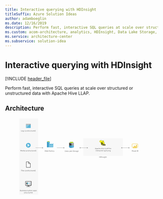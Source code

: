 ```yaml
---
title: Interactive querying with HDInsight
titleSuffix: Azure Solution Ideas
author: adamboeglin
ms.date: 12/16/2019
description: Perform fast, interactive SQL queries at scale over structured or unstructured data with Apache Hive LLAP.
ms.custom: acom-architecture, analytics, HDInsight, Data Lake Storage, Data Factory, 'https://azure.microsoft.com/solutions/architecture/interactive-querying-with-hdinsight/'
ms.service: architecture-center
ms.subservice: solution-idea
---
```


# Interactive querying with HDInsight

[!INCLUDE [header_file](../header.md)]

Perform fast, interactive SQL queries at scale over structured or unstructured data with Apache Hive LLAP.

## Architecture

<!-- markdownlint-disable MD033 -->
<!-- cSpell:ignore viewbox segoe semibold dasharray linecap miterlimit tspan evenodd -->

<svg class="architecture-diagram" aria-labelledby="interactive-querying-with-hdinsight" fill="none" height="320" viewbox="0 0 626 320"  xmlns="http://www.w3.org/2000/svg">
    <path d="M320.549 156.568h161.966V84.955H320.549v71.613zM57.97 315.842h76.996V3.947H57.97v311.895z" fill="#F7F7F7"/>
    <path d="M61.83 298.828v1.777h.812c.356 0 .61-.101.813-.254.203-.152.305-.406.305-.66 0-.61-.407-.863-1.22-.863h-.71zm0-2.134v1.626h.61c.304 0 .558-.102.761-.254.203-.153.254-.356.254-.661 0-.507-.305-.711-.965-.711h-.66zm-.61 4.47v-4.977h1.422c.407 0 .762.101 1.016.304.254.203.356.508.356.813 0 .305-.102.508-.254.711a1.391 1.391 0 01-.61.457c.356.051.61.152.813.356.203.203.305.507.305.812 0 .406-.153.762-.458 1.016a1.81 1.81 0 01-1.168.406H61.22v.102zM68.127 301.164h-.559v-.609c-.254.406-.61.66-1.117.66-.863 0-1.27-.508-1.27-1.524v-2.133h.559v2.032c0 .762.305 1.117.863 1.117.254 0 .508-.102.711-.305.203-.203.254-.457.254-.812v-2.032h.559v3.606zM69.04 301.012v-.61c.305.254.66.356 1.016.356.508 0 .762-.153.762-.508 0-.102 0-.152-.05-.254l-.153-.152c-.05-.051-.152-.102-.254-.153-.102-.051-.203-.101-.305-.101-.152-.051-.304-.102-.406-.203-.102-.051-.203-.153-.305-.204a.878.878 0 01-.203-.254c-.05-.101-.05-.203-.05-.355 0-.152.05-.305.1-.457.103-.153.204-.254.306-.305.101-.102.254-.152.457-.203.152-.051.355-.051.508-.051.304 0 .558.051.812.152v.559a1.757 1.757 0 00-.914-.254c-.102 0-.203 0-.305.051-.101 0-.152.051-.203.102l-.152.152c-.051.051-.051.152-.051.203 0 .102 0 .152.05.254l.153.152c.05.051.153.102.254.153l.305.152c.152.051.305.102.406.203.102.051.254.153.305.203a.905.905 0 01.203.254c.05.102.05.254.05.356 0 .152-.05.305-.1.457-.102.152-.204.254-.305.305a1.268 1.268 0 01-.458.203c-.152.051-.355.051-.508.051-.355-.051-.71-.102-.965-.254zM72.292 301.164h.559v-3.555h-.559v3.555zm.305-4.469a.387.387 0 01-.254-.102.385.385 0 01-.102-.254.39.39 0 01.102-.254.392.392 0 01.254-.101c.101 0 .203.051.254.101a.39.39 0 01.101.254c0 .102-.05.204-.101.254-.102.051-.153.102-.254.102zM76.965 301.164h-.558v-2.031c0-.762-.254-1.118-.813-1.118-.305 0-.508.102-.711.305-.203.203-.254.508-.254.813v2.031h-.559v-3.555h.559v.609c.254-.457.66-.66 1.168-.66.406 0 .66.102.914.356.204.254.305.609.305 1.066v2.184h-.05zM80.316 299.031c0-.305-.101-.609-.254-.762-.152-.203-.355-.254-.66-.254a.82.82 0 00-.66.305c-.203.203-.305.457-.356.762h1.93v-.051zm.559.457h-2.489c0 .406.102.711.305.914.203.203.508.305.864.305.406 0 .761-.152 1.117-.406v.558a2.16 2.16 0 01-1.22.356c-.507 0-.913-.152-1.167-.508-.305-.305-.407-.762-.407-1.371 0-.559.153-1.016.457-1.372.305-.355.712-.507 1.169-.507.457 0 .812.152 1.066.457.254.304.407.711.407 1.269v.305h-.102zM81.536 301.012v-.61c.305.254.66.356 1.016.356.508 0 .762-.153.762-.508 0-.102 0-.152-.051-.254l-.152-.152c-.051-.051-.153-.102-.254-.153-.102-.051-.204-.101-.305-.101-.153-.051-.305-.102-.406-.203-.102-.051-.204-.153-.305-.204a.878.878 0 01-.203-.254c-.051-.101-.051-.203-.051-.355 0-.152.05-.305.102-.457.101-.153.203-.254.304-.305.153-.102.254-.152.457-.203.153-.051.356-.051.508-.051.305 0 .559.051.813.152v.559a1.757 1.757 0 00-.914-.254c-.102 0-.204 0-.305.051-.102 0-.153.051-.203.102l-.153.152c-.05.051-.05.152-.05.203 0 .102 0 .152.05.254l.153.152c.05.051.152.102.254.153l.304.152c.153.051.305.102.407.203.101.051.254.153.305.203a.905.905 0 01.203.254c.05.102.05.254.05.356 0 .152-.05.305-.101.457-.05.152-.203.254-.305.305a1.268 1.268 0 01-.457.203c-.152.051-.356.051-.508.051-.406-.051-.71-.102-.965-.254zM84.533 301.012v-.61c.304.254.66.356 1.016.356.507 0 .761-.153.761-.508 0-.102 0-.152-.05-.254l-.153-.152c-.05-.051-.152-.102-.254-.153-.101-.051-.203-.101-.304-.101-.153-.051-.305-.102-.407-.203-.101-.051-.203-.153-.305-.204a.88.88 0 01-.203-.254c-.05-.101-.05-.203-.05-.355 0-.152.05-.305.101-.457.102-.153.203-.254.305-.305.101-.102.254-.152.457-.203.152-.051.355-.051.508-.051.305 0 .558.051.812.152v.559a1.757 1.757 0 00-.914-.254c-.101 0-.203 0-.304.051-.102 0-.153.051-.204.102l-.152.152c-.05.051-.05.152-.05.203 0 .102 0 .152.05.254l.152.152c.051.051.153.102.254.153l.305.152c.152.051.305.102.406.203.102.051.254.153.305.203.102.102.152.153.203.254.051.102.051.254.051.356 0 .152-.05.305-.102.457-.101.152-.203.254-.304.305a1.268 1.268 0 01-.457.203c-.153.051-.356.051-.508.051-.356-.051-.66-.102-.965-.254zM90.018 296.187l-2.387 5.789h-.508l2.387-5.789h.508zM92.963 300.96c-.254.153-.61.254-.965.254-.508 0-.914-.152-1.22-.507a1.858 1.858 0 01-.456-1.27c0-.61.152-1.067.508-1.422.355-.356.761-.508 1.32-.508.305 0 .61.051.813.152v.559c-.254-.203-.559-.254-.864-.254-.355 0-.66.152-.914.406s-.355.61-.355 1.016.101.762.304.965c.204.203.508.356.864.356.304 0 .61-.102.863-.305v.558h.102zM96.722 301.164h-.559v-.609c-.254.406-.609.66-1.117.66-.863 0-1.27-.508-1.27-1.524v-2.133h.559v2.032c0 .762.305 1.117.864 1.117.253 0 .507-.102.71-.305.204-.203.254-.457.254-.812v-2.032h.56v3.606zM97.636 301.012v-.61c.305.254.66.356 1.016.356.507 0 .761-.153.761-.508 0-.102 0-.152-.05-.254l-.153-.152c-.05-.051-.152-.102-.254-.153-.101-.051-.203-.101-.305-.101-.152-.051-.304-.102-.406-.203-.101-.051-.203-.153-.305-.204a.878.878 0 01-.203-.254c-.05-.101-.05-.203-.05-.355 0-.152.05-.305.101-.457.102-.153.203-.254.305-.305.101-.102.254-.152.457-.203.152-.051.356-.051.508-.051.305 0 .558.051.813.152v.559a1.758 1.758 0 00-.915-.254c-.101 0-.203 0-.305.051-.101 0-.152.051-.203.102l-.152.152c-.05.051-.05.152-.05.203 0 .102 0 .152.05.254l.152.152c.051.051.153.102.254.153l.305.152c.152.051.305.102.406.203.102.051.254.153.305.203.102.102.153.153.203.254.051.102.051.254.051.356 0 .152-.05.305-.101.457-.102.152-.204.254-.305.305a1.267 1.267 0 01-.457.203c-.153.051-.356.051-.508.051-.356-.051-.711-.102-.965-.254zM102.512 301.113c-.152.05-.305.101-.508.101-.609 0-.914-.355-.914-1.066v-2.083h-.61v-.508h.61v-.863l.559-.203v1.066h.914v.508h-.914v1.981c0 .254.05.406.101.508.102.101.203.152.407.152.152 0 .253-.051.355-.101v.508zM104.746 297.964c-.355 0-.66.102-.863.356-.203.254-.305.609-.305 1.016 0 .406.102.762.305 1.015.203.254.508.356.863.356.356 0 .661-.102.864-.356.203-.253.305-.558.305-1.015 0-.457-.102-.762-.305-1.016s-.508-.356-.864-.356zm-.05 3.251c-.508 0-.965-.152-1.27-.508-.305-.356-.457-.762-.457-1.32 0-.61.152-1.067.508-1.423.304-.355.761-.507 1.32-.507.508 0 .965.152 1.219.507.305.305.457.762.457 1.372 0 .558-.152 1.015-.457 1.371-.355.356-.762.508-1.32.508zM112.466 301.164h-.559v-2.031c0-.407-.05-.661-.203-.864-.101-.152-.304-.254-.609-.254-.254 0-.457.102-.61.356a1.407 1.407 0 00-.254.812v2.032h-.558v-2.184c0-.711-.254-1.067-.813-1.067a.723.723 0 00-.609.305 1.4 1.4 0 00-.254.813v2.031h-.559v-3.555h.559v.559c.254-.407.609-.66 1.117-.66.254 0 .457.05.609.203.204.152.305.304.356.508.254-.508.66-.711 1.168-.711.762 0 1.168.457 1.168 1.472v2.235h.051zM117.444 299.335l-.864.102c-.254.051-.457.101-.609.203-.153.102-.203.254-.203.508 0 .152.05.305.203.406.101.102.305.153.508.153.304 0 .508-.102.711-.305.203-.203.254-.457.254-.762v-.305zm.558 1.829h-.558v-.559c-.254.406-.61.66-1.118.66-.355 0-.609-.101-.812-.305a1.033 1.033 0 01-.305-.761c0-.661.406-1.067 1.168-1.168l1.067-.153c0-.609-.254-.914-.711-.914-.407 0-.813.152-1.168.457v-.559c.355-.203.761-.355 1.218-.355.813 0 1.27.457 1.27 1.32v2.337h-.051zM119.679 299.183v.508c0 .305.102.559.305.762.203.203.457.305.711.305.356 0 .61-.153.813-.407.203-.253.304-.609.304-1.117 0-.406-.101-.711-.254-.914-.203-.203-.406-.356-.761-.356-.356 0-.61.102-.813.356a1.282 1.282 0 00-.305.863zm0 1.422v2.134h-.558v-5.181h.558v.61c.305-.458.711-.711 1.219-.711.457 0 .813.152 1.067.457.254.304.406.761.406 1.269 0 .61-.152 1.067-.457 1.422-.305.356-.66.559-1.168.559-.457.051-.813-.152-1.067-.559zM123.842 299.183v.508c0 .305.102.559.305.762.203.203.457.305.711.305.356 0 .61-.153.813-.407.203-.253.305-.609.305-1.117 0-.406-.102-.711-.254-.914-.204-.203-.407-.356-.762-.356-.356 0-.61.102-.813.356a1.282 1.282 0 00-.305.863zm0 1.422v2.134h-.558v-5.181h.558v.61c.305-.458.711-.711 1.219-.711.457 0 .813.152 1.067.457.254.304.406.761.406 1.269 0 .61-.152 1.067-.457 1.422-.305.356-.66.559-1.168.559-.457.051-.813-.152-1.067-.559zM127.247 301.012v-.61c.304.254.66.356 1.015.356.508 0 .762-.153.762-.508 0-.102 0-.152-.051-.254l-.152-.152a1.105 1.105 0 00-.254-.153c-.101-.051-.203-.101-.305-.101-.152-.051-.304-.102-.406-.203-.102-.051-.203-.153-.305-.204-.101-.101-.152-.152-.203-.254-.051-.101-.051-.203-.051-.355 0-.152.051-.305.102-.457.102-.153.203-.254.305-.305.101-.102.254-.152.457-.203.152-.051.355-.051.508-.051.304 0 .558.051.812.152v.559a1.755 1.755 0 00-.914-.254c-.101 0-.203 0-.305.051-.101 0-.152.051-.203.102l-.152.152c-.051.051-.051.152-.051.203 0 .102 0 .152.051.254l.152.152c.051.051.153.102.254.153l.305.152c.152.051.305.102.406.203.102.051.254.153.305.203a.901.901 0 01.203.254c.051.102.051.254.051.356 0 .152-.051.305-.102.457-.101.152-.203.254-.304.305a1.27 1.27 0 01-.458.203c-.152.051-.355.051-.507.051-.407-.051-.711-.102-.965-.254zM79.2 310.814h-.508c-.711-.813-1.066-1.828-1.066-3.047s.355-2.235 1.066-3.099h.508c-.711.864-1.067 1.88-1.067 3.099 0 1.168.356 2.184 1.067 3.047zM79.657 309.544v-.609c.305.253.66.355 1.016.355.507 0 .761-.152.761-.508 0-.101 0-.152-.05-.254l-.153-.152c-.05-.051-.152-.102-.254-.153-.101-.05-.203-.101-.305-.101-.152-.051-.304-.102-.406-.203-.101-.051-.203-.153-.305-.203-.101-.102-.152-.153-.203-.254-.05-.102-.05-.204-.05-.356s.05-.305.101-.457c.102-.152.203-.254.305-.305.101-.101.254-.152.457-.203.152-.051.356-.051.508-.051.305 0 .559.051.813.153v.558a1.758 1.758 0 00-.915-.254c-.101 0-.203 0-.305.051-.101 0-.152.051-.203.102l-.152.152c-.05.051-.05.153-.05.203 0 .102 0 .153.05.254l.152.153c.051.05.153.101.254.152l.305.152c.152.051.305.102.406.204.102.05.254.152.305.203a.876.876 0 01.203.254c.051.101.051.203.051.355 0 .153-.05.305-.102.457-.101.153-.203.254-.304.305a1.25 1.25 0 01-.457.203c-.153.051-.356.051-.508.051-.407-.051-.711-.102-.965-.254zM84.532 309.645a1.497 1.497 0 01-.508.102c-.61 0-.914-.356-.914-1.067v-2.082h-.61v-.508h.61v-.863l.559-.204v1.067h.914v.508h-.914v1.981c0 .254.05.406.101.508.102.101.203.152.407.152a.731.731 0 00.355-.102v.508zM87.121 306.7a.954.954 0 00-.406-.102c-.254 0-.457.102-.61.356a1.752 1.752 0 00-.253.914v1.828h-.559v-3.555h.559v.711c.101-.254.203-.457.355-.609.153-.153.356-.203.559-.203.152 0 .254 0 .355.05v.61zM90.627 309.696h-.558v-.558c-.254.406-.61.66-1.118.66-.863 0-1.27-.508-1.27-1.524v-2.133h.56v2.032c0 .762.304 1.117.863 1.117.254 0 .508-.102.71-.305.204-.203.255-.457.255-.812v-2.032h.558v3.555zM94.182 309.493c-.254.153-.61.254-.965.254-.508 0-.914-.152-1.219-.508-.305-.304-.457-.762-.457-1.269 0-.61.152-1.067.508-1.423.355-.355.762-.507 1.32-.507.305 0 .61.05.813.152v.559c-.254-.204-.559-.254-.863-.254-.356 0-.66.152-.915.406-.254.254-.355.609-.355 1.016 0 .406.101.762.305.965.203.254.508.355.863.355.305 0 .61-.101.864-.304v.558h.101zM96.722 309.645c-.152.051-.305.102-.508.102-.61 0-.914-.356-.914-1.067v-2.082h-.61v-.508h.61v-.863l.559-.204v1.067h.914v.508h-.914v1.981c0 .254.05.406.101.508.102.101.203.152.407.152a.732.732 0 00.355-.102v.508zM100.326 309.696h-.558v-.558c-.255.406-.61.66-1.118.66-.863 0-1.27-.508-1.27-1.524v-2.133h.559v2.032c0 .762.305 1.117.864 1.117.253 0 .507-.102.66-.305.203-.203.254-.457.254-.812v-2.032h.558v3.555h.051zM103.325 306.7a.956.956 0 00-.407-.102c-.254 0-.457.102-.609.356a1.746 1.746 0 00-.254.914v1.828h-.559v-3.555h.559v.711c.101-.254.203-.457.355-.609.153-.153.356-.203.559-.203.152 0 .254 0 .356.05v.61zM106.167 307.564c0-.305-.101-.61-.254-.762-.152-.203-.355-.254-.66-.254-.254 0-.508.102-.66.305-.203.203-.305.457-.356.762h1.93v-.051zm.559.457h-2.489c0 .406.102.711.305.914.203.203.508.305.864.305.406 0 .761-.153 1.117-.407v.559a2.169 2.169 0 01-1.219.356c-.508 0-.914-.153-1.168-.508-.305-.305-.407-.762-.407-1.372 0-.558.153-1.015.458-1.371.304-.355.711-.508 1.168-.508.457 0 .812.153 1.066.457.254.305.407.711.407 1.27v.305h-.102zM110.028 308.071v-.508c0-.304-.102-.507-.305-.711-.203-.203-.406-.304-.711-.304-.356 0-.61.101-.813.406-.203.254-.304.609-.304 1.067 0 .406.101.711.304.965a.916.916 0 00.762.355.916.916 0 00.762-.355c.254-.305.305-.559.305-.915zm.609 1.626h-.558v-.61c-.254.457-.661.711-1.219.711-.458 0-.813-.152-1.067-.457-.254-.305-.406-.762-.406-1.32 0-.61.152-1.067.457-1.423.305-.355.711-.507 1.168-.507.508 0 .863.203 1.067.558v-2.184h.558v5.232zM111.805 310.814h-.508c.711-.863 1.067-1.879 1.067-3.047a4.885 4.885 0 00-1.067-3.099h.508c.711.864 1.067 1.88 1.067 3.099 0 1.219-.356 2.234-1.067 3.047zM68.483 214.975h-1.93v1.727h1.778v.507h-1.778v2.184h-.61v-4.977h2.54v.559zM69.347 219.394h.558v-3.555h-.558v3.555zm.304-4.419a.392.392 0 01-.254-.101.39.39 0 01-.101-.254c0-.102.05-.203.101-.254a.387.387 0 01.254-.102c.102 0 .204.051.254.102.051.051.102.152.102.254a.39.39 0 01-.102.254.392.392 0 01-.254.101zM71.073 219.394h.558v-5.231h-.558v5.231zM75.086 217.311c0-.304-.102-.558-.254-.762-.152-.203-.356-.254-.66-.254-.254 0-.508.102-.66.305-.204.203-.305.457-.356.762h1.93v-.051zm.558.457h-2.488c0 .407.101.711.305.915.203.203.508.304.863.304.406 0 .762-.152 1.117-.406v.559a2.168 2.168 0 01-1.219.355c-.507 0-.914-.152-1.168-.508-.305-.304-.406-.762-.406-1.371 0-.559.152-1.016.457-1.371.305-.356.711-.508 1.168-.508.457 0 .813.152 1.067.457.254.305.406.711.406 1.27v.304h-.102zM76.305 219.293v-.61c.304.254.66.356 1.015.356.508 0 .762-.153.762-.508 0-.102 0-.153-.05-.254l-.153-.153a1.145 1.145 0 00-.254-.152c-.101-.051-.203-.102-.305-.102-.152-.05-.304-.101-.406-.203-.101-.051-.203-.152-.305-.203a.878.878 0 01-.203-.254c-.05-.101-.05-.203-.05-.355 0-.153.05-.305.101-.457.102-.153.203-.254.305-.305.152-.102.254-.153.457-.203.152-.051.355-.051.508-.051.304 0 .558.051.812.152v.559a1.757 1.757 0 00-.914-.254c-.101 0-.203 0-.305.051-.101 0-.152.051-.203.101l-.152.153c-.05.05-.05.152-.05.203 0 .101 0 .152.05.254l.152.152c.051.051.153.102.254.153l.305.152c.152.051.305.101.406.203.102.051.254.152.305.203a.906.906 0 01.203.254c.051.102.051.203.051.356 0 .152-.05.304-.102.457-.101.152-.203.254-.304.305-.153.101-.305.152-.457.203-.153.05-.356.05-.508.05-.407-.05-.711-.101-.965-.253zM82.958 220.561h-.508c-.711-.812-1.067-1.828-1.067-3.047s.356-2.235 1.067-3.098h.508c-.711.863-1.067 1.879-1.067 3.098 0 1.168.356 2.184 1.067 3.047zM86.514 219.394h-.559v-.559c-.254.407-.609.661-1.117.661-.863 0-1.27-.508-1.27-1.524v-2.133h.559v2.031c0 .762.305 1.118.864 1.118.253 0 .507-.102.71-.305.204-.203.254-.457.254-.813v-2.031h.56v3.555zM90.577 219.394h-.56v-2.032c0-.762-.253-1.117-.812-1.117-.304 0-.508.101-.71.304-.204.204-.255.508-.255.813v2.032h-.558v-3.556h.558v.61c.254-.457.66-.66 1.169-.66.406 0 .71.101.914.355.203.254.304.61.304 1.067v2.184h-.05zM91.44 219.293v-.61c.306.254.661.356 1.017.356.508 0 .762-.153.762-.508 0-.102 0-.153-.051-.254l-.153-.153a1.148 1.148 0 00-.254-.152c-.101-.051-.203-.102-.304-.102-.153-.05-.305-.101-.407-.203-.101-.051-.203-.152-.304-.203a.878.878 0 01-.203-.254c-.051-.101-.051-.203-.051-.355 0-.153.05-.305.101-.457.102-.153.203-.254.305-.305.152-.102.254-.153.457-.203.152-.051.356-.051.508-.051.305 0 .559.051.813.152v.559a1.757 1.757 0 00-.915-.254c-.101 0-.203 0-.304.051-.102 0-.153.051-.203.101l-.153.153c-.05.05-.05.152-.05.203 0 .101 0 .152.05.254l.153.152c.05.051.152.102.253.153l.305.152c.153.051.305.101.407.203.101.051.254.152.304.203.102.102.153.153.203.254.051.102.051.203.051.356 0 .152-.05.304-.101.457-.102.152-.204.254-.305.305a1.832 1.832 0 01-.457.203c-.153.05-.356.05-.508.05-.356-.05-.66-.101-.965-.253zM96.367 219.394a1.497 1.497 0 01-.508.102c-.61 0-.915-.356-.915-1.067v-2.082h-.609v-.508h.61v-.863l.558-.204v1.067h.914v.508h-.914v1.981c0 .254.05.406.102.508.101.101.203.152.406.152.152 0 .254-.051.356-.102v.508zM98.956 216.448a.953.953 0 00-.406-.102c-.254 0-.457.102-.61.356a1.752 1.752 0 00-.253.914v1.828h-.61v-3.555h.559v.711c.101-.254.203-.457.355-.609.153-.153.356-.203.559-.203.152 0 .254 0 .356.05v.61h.05zM102.461 219.394h-.559v-.559c-.254.407-.609.661-1.117.661-.864 0-1.27-.508-1.27-1.524v-2.133h.559v2.031c0 .762.305 1.118.863 1.118.254 0 .508-.102.66-.305.204-.203.254-.457.254-.813v-2.031h.559v3.555h.051zM106.017 219.241a1.94 1.94 0 01-.965.254c-.508 0-.915-.152-1.219-.508-.305-.304-.458-.762-.458-1.269 0-.61.153-1.067.508-1.423.356-.355.762-.507 1.321-.507.305 0 .609.05.813.152v.559c-.254-.204-.559-.254-.864-.254-.355 0-.66.152-.914.406s-.356.609-.356 1.016c0 .406.102.762.305.965.203.254.508.355.864.355.304 0 .609-.101.863-.304v.558h.102zM108.555 219.394c-.152.051-.304.102-.507.102-.61 0-.915-.356-.915-1.067v-2.082h-.609v-.508h.609v-.863l.559-.204v1.067h.914v.508h-.914v1.981c0 .254.051.406.102.508.101.101.203.152.406.152a.729.729 0 00.355-.102v.508zM112.162 219.394h-.559v-.559c-.254.407-.61.661-1.117.661-.864 0-1.27-.508-1.27-1.524v-2.133h.558v2.031c0 .762.305 1.118.864 1.118.254 0 .508-.102.711-.305.203-.203.254-.457.254-.813v-2.031h.559v3.555zM115.158 216.448a.955.955 0 00-.406-.102c-.254 0-.457.102-.61.356a1.755 1.755 0 00-.254.914v1.828h-.558v-3.555h.558v.711c.102-.254.203-.457.356-.609.152-.153.355-.203.558-.203.153 0 .254 0 .356.05v.61zM117.952 217.311c0-.304-.102-.558-.254-.762-.153-.203-.356-.254-.661-.254-.254 0-.508.102-.66.305-.203.203-.305.457-.355.762h1.93v-.051zm.609.457h-2.489c0 .407.102.711.305.915.203.203.508.304.863.304.407 0 .762-.152 1.118-.406v.559a2.169 2.169 0 01-1.219.355c-.508 0-.914-.152-1.168-.508-.305-.304-.407-.762-.407-1.371 0-.559.153-1.016.458-1.371.304-.356.711-.508 1.168-.508.457 0 .812.152 1.066.457.254.305.407.711.407 1.27v.304h-.102zM121.862 217.819v-.507c0-.305-.102-.508-.305-.712-.203-.203-.406-.304-.711-.304-.356 0-.61.101-.813.406-.203.254-.304.61-.304 1.067 0 .406.101.711.304.965.203.254.457.355.762.355s.559-.101.762-.355c.203-.305.305-.559.305-.915zm.558 1.575h-.558v-.61c-.254.458-.661.711-1.219.711-.457 0-.813-.152-1.067-.457-.254-.304-.406-.761-.406-1.32 0-.61.152-1.067.457-1.422.305-.356.711-.508 1.168-.508.508 0 .864.203 1.067.559v-2.184h.558v5.231zM123.589 220.561h-.507c.711-.863 1.066-1.879 1.066-3.047a4.88 4.88 0 00-1.066-3.098h.507c.711.863 1.067 1.879 1.067 3.098.051 1.219-.305 2.184-1.067 3.047zM68.026 137.979h-.558v-3.352c0-.254 0-.61.05-.965-.05.203-.101.406-.152.508l-1.727 3.809h-.305l-1.676-3.809c-.05-.102-.101-.305-.152-.508 0 .203.05.508.05.965v3.352h-.609v-4.978h.762l1.524 3.454c.101.254.203.457.254.61.101-.254.203-.458.254-.61l1.574-3.454h.711v4.978zM71.531 135.846c0-.305-.102-.61-.254-.762-.152-.203-.355-.254-.66-.254-.254 0-.508.102-.66.305-.203.203-.305.457-.356.762h1.93v-.051zm.61.508h-2.49c0 .406.103.711.306.914.203.203.508.305.863.305.406 0 .762-.153 1.117-.407v.559a2.168 2.168 0 01-1.218.356c-.508 0-.915-.153-1.169-.508-.304-.305-.406-.762-.406-1.372 0-.558.152-1.015.457-1.371.305-.355.711-.508 1.168-.508.457 0 .813.153 1.067.457.254.305.406.711.406 1.27v.305h-.101zM75.44 136.354v-.508c0-.305-.1-.508-.304-.711-.203-.203-.406-.305-.71-.305-.356 0-.61.102-.814.407-.203.254-.304.609-.304 1.066 0 .407.101.711.304.965a.914.914 0 00.762.356.914.914 0 00.762-.356c.203-.254.305-.558.305-.914zm.61 1.625h-.558v-.609c-.254.457-.66.711-1.22.711-.456 0-.812-.152-1.066-.457-.254-.305-.406-.762-.406-1.321 0-.609.152-1.066.457-1.422.305-.355.711-.508 1.168-.508.508 0 .864.203 1.067.559v-2.184h.558v5.231zM77.168 137.979h.61v-3.555h-.56v3.555h-.05zm.305-4.47a.386.386 0 01-.254-.101.39.39 0 01-.102-.254c0-.102.051-.203.102-.254a.387.387 0 01.254-.102c.101 0 .203.051.254.102.05.051.101.152.101.254a.39.39 0 01-.101.254c-.051.101-.153.101-.254.101zM80.876 136.201l-.864.102c-.254.051-.457.102-.61.203-.151.102-.202.254-.202.508 0 .152.05.305.203.406.101.102.305.153.508.153.305 0 .508-.102.71-.305.204-.203.255-.457.255-.762v-.305zm.558 1.778h-.558v-.559c-.254.407-.61.661-1.118.661-.355 0-.609-.102-.812-.305a1.034 1.034 0 01-.305-.762c0-.66.406-1.066 1.168-1.168l1.067-.152c0-.61-.254-.915-.711-.915-.407 0-.813.153-1.168.457v-.558c.355-.203.761-.356 1.219-.356.812 0 1.27.457 1.27 1.321v2.336h-.052zM85.955 139.097h-.508c-.71-.813-1.066-1.829-1.066-3.048s.355-2.234 1.066-3.098h.508c-.71.864-1.066 1.879-1.066 3.098 0 1.168.355 2.184 1.066 3.048zM89.51 137.979h-.559v-.559c-.254.407-.61.661-1.117.661-.864 0-1.27-.508-1.27-1.524v-2.133h.559v2.031c0 .762.304 1.118.863 1.118.254 0 .508-.102.711-.305.203-.203.254-.457.254-.813v-2.031h.559v3.555zM93.572 137.979h-.559v-2.032c0-.762-.253-1.117-.812-1.117-.305 0-.508.101-.711.304-.203.204-.254.508-.254.813v2.032h-.559v-3.556h.559v.61c.254-.457.66-.66 1.168-.66.406 0 .711.101.914.355.203.254.305.61.305 1.067v2.184h-.05zM94.436 137.826v-.609c.305.254.66.355 1.016.355.508 0 .762-.152.762-.508 0-.101 0-.152-.05-.254l-.153-.152a1.076 1.076 0 00-.254-.152c-.102-.051-.203-.102-.305-.102-.152-.051-.304-.101-.406-.203-.102-.051-.203-.152-.305-.203-.101-.102-.152-.153-.203-.254-.05-.102-.05-.203-.05-.356 0-.152.05-.304.1-.457.103-.152.204-.254.306-.304.101-.102.254-.153.457-.204.152-.05.355-.05.508-.05.304 0 .558.05.812.152v.559a1.748 1.748 0 00-.914-.254c-.102 0-.203 0-.305.05-.101 0-.152.051-.203.102l-.152.152c-.051.051-.051.153-.051.204 0 .101 0 .152.05.254.052.05.102.101.153.152.05.051.153.101.254.152l.305.153c.152.05.305.101.406.203.102.051.254.152.305.203a.88.88 0 01.203.254c.05.101.05.203.05.355 0 .153-.05.305-.1.457-.102.153-.204.254-.305.305a1.235 1.235 0 01-.458.203c-.152.051-.355.051-.508.051-.355 0-.66-.101-.965-.254zM99.312 137.928a1.497 1.497 0 01-.508.102c-.61 0-.914-.356-.914-1.067v-2.082h-.61v-.508h.61v-.863l.558-.203v1.066h.915v.508h-.915v1.981c0 .254.051.406.102.508.102.101.203.152.406.152.153 0 .254-.051.356-.101v.507zM101.953 134.983a.951.951 0 00-.406-.102c-.254 0-.457.102-.609.355a1.75 1.75 0 00-.254.915v1.828h-.559v-3.555h.559v.711c.101-.254.203-.457.355-.61.153-.152.356-.203.559-.203.152 0 .254 0 .355.051v.61zM105.457 137.979h-.558v-.559c-.254.407-.61.661-1.118.661-.863 0-1.269-.508-1.269-1.524v-2.133h.558v2.031c0 .762.305 1.118.864 1.118.254 0 .508-.102.711-.305.203-.203.254-.457.254-.813v-2.031h.558v3.555zM109.012 137.826a1.937 1.937 0 01-.965.254c-.508 0-.914-.152-1.219-.508-.305-.304-.457-.762-.457-1.269 0-.61.152-1.067.508-1.423.356-.355.762-.507 1.32-.507.305 0 .61.05.813.152v.559c-.254-.204-.559-.254-.863-.254-.356 0-.661.152-.914.406-.254.254-.356.609-.356 1.016 0 .406.102.762.305.965.203.254.508.355.863.355.305 0 .61-.101.864-.304v.558h.101zM111.501 137.928c-.153.051-.305.102-.508.102-.61 0-.914-.356-.914-1.067v-2.082h-.61v-.508h.61v-.863l.558-.203v1.066h.915v.508h-.915v1.981c0 .254.051.406.102.508.102.101.203.152.406.152.153 0 .254-.051.356-.101v.507zM115.159 137.979h-.559v-.559c-.253.407-.609.661-1.117.661-.863 0-1.27-.508-1.27-1.524v-2.133h.559v2.031c0 .762.305 1.118.863 1.118a.822.822 0 00.661-.305c.203-.203.254-.457.254-.813v-2.031h.558v3.555h.051zM118.156 134.983a.956.956 0 00-.407-.102c-.254 0-.457.102-.609.355a1.75 1.75 0 00-.254.915v1.828h-.559v-3.555h.559v.711c.101-.254.203-.457.355-.61.153-.152.356-.203.559-.203.152 0 .254 0 .356.051v.61zM120.948 135.846c0-.305-.101-.61-.254-.762-.152-.203-.355-.254-.66-.254-.254 0-.508.102-.66.305-.203.203-.305.457-.356.762h1.93v-.051zm.61.508h-2.489c0 .406.102.711.305.914.203.203.508.305.863.305.406 0 .762-.153 1.117-.407v.559a2.166 2.166 0 01-1.219.356c-.507 0-.914-.153-1.168-.508-.304-.305-.406-.762-.406-1.372 0-.558.152-1.015.457-1.371.305-.355.711-.508 1.168-.508.457 0 .813.153 1.067.457.254.305.406.711.406 1.27v.305h-.101zM124.859 136.354v-.508c0-.305-.101-.508-.304-.711-.204-.203-.407-.305-.711-.305-.356 0-.61.102-.813.407-.203.254-.305.609-.305 1.066 0 .407.102.711.305.965a.914.914 0 00.762.356.916.916 0 00.762-.356c.203-.254.304-.558.304-.914zm.559 1.625h-.559v-.609c-.254.457-.66.711-1.219.711-.457 0-.812-.152-1.066-.457-.254-.305-.407-.762-.407-1.321 0-.609.153-1.066.458-1.422.304-.355.711-.508 1.168-.508.508 0 .863.203 1.066.559v-2.184h.559v5.231zM126.585 139.097h-.508c.711-.864 1.067-1.88 1.067-3.048a4.882 4.882 0 00-1.067-3.098h.508c.711.864 1.067 1.879 1.067 3.098.05 1.219-.305 2.235-1.067 3.048zM68.026 56.564h-2.59v-4.977h.558v4.419h2.032v.558zM70.21 53.364c-.356 0-.66.102-.864.356-.203.254-.304.61-.304 1.016s.101.762.304 1.015c.203.254.508.356.864.356.355 0 .66-.102.863-.356.203-.253.305-.558.305-1.015 0-.457-.102-.762-.305-1.016a1.138 1.138 0 00-.863-.356zm-.051 3.25c-.508 0-.965-.151-1.27-.507-.304-.356-.457-.762-.457-1.32 0-.61.153-1.067.508-1.423.305-.355.762-.508 1.32-.508.508 0 .965.153 1.22.508.304.305.457.762.457 1.372 0 .558-.153 1.015-.457 1.37-.305.356-.762.509-1.321.509zM75.34 54.938v-.508c0-.304-.102-.508-.305-.71-.203-.204-.406-.305-.711-.305-.355 0-.61.152-.813.406-.203.254-.304.61-.304 1.067 0 .406.101.71.304.965a.914.914 0 00.762.355.914.914 0 00.762-.355c.203-.255.305-.56.305-.915zm.558 1.32c0 1.321-.609 1.982-1.879 1.982-.457 0-.812-.102-1.168-.254v-.559c.406.203.762.355 1.168.355.864 0 1.32-.457 1.32-1.37v-.407c-.253.457-.66.66-1.218.66-.457 0-.813-.152-1.067-.457-.254-.305-.406-.762-.406-1.27 0-.61.152-1.066.457-1.422.305-.355.711-.558 1.168-.558.457 0 .813.203 1.067.558v-.508h.558v3.25zM76.813 56.411v-.61c.305.255.66.356 1.016.356.508 0 .762-.152.762-.508 0-.101 0-.152-.051-.254l-.153-.152a1.104 1.104 0 00-.254-.152c-.101-.051-.203-.102-.304-.102-.153-.05-.305-.101-.406-.203-.102-.05-.204-.152-.305-.203a.891.891 0 01-.203-.254c-.051-.102-.051-.203-.051-.356 0-.152.05-.304.101-.457.102-.152.203-.254.305-.304.153-.102.254-.153.457-.204.153-.05.356-.05.508-.05.305 0 .559.05.813.152v.559a1.754 1.754 0 00-.915-.254c-.101 0-.203 0-.304.05-.102 0-.153.051-.203.102l-.153.152c-.05.051-.05.153-.05.203 0 .102 0 .153.05.255l.153.152c.05.05.152.101.254.152l.304.153c.153.05.305.101.407.203.101.05.254.152.304.203a.89.89 0 01.204.254c.05.101.05.254.05.355 0 .153-.05.305-.101.457-.102.153-.204.254-.305.305a1.255 1.255 0 01-.457.203c-.203.051-.356.051-.508.051-.356-.05-.66-.102-.965-.254zM83.516 57.682h-.508c-.71-.813-1.066-1.829-1.066-3.048s.355-2.234 1.067-3.098h.507c-.71.864-1.066 1.88-1.066 3.047-.051 1.22.355 2.235 1.066 3.099zM87.021 56.564h-.558v-.559c-.254.407-.61.66-1.118.66-.863 0-1.27-.507-1.27-1.523v-2.133h.56v2.031c0 .762.304 1.118.863 1.118.254 0 .508-.102.71-.305.204-.203.255-.457.255-.813V53.01h.558v3.555zM91.134 56.563h-.558v-2.031c0-.762-.254-1.117-.813-1.117-.305 0-.508.101-.711.304-.203.203-.254.508-.254.813v2.032h-.559v-3.556h.559v.61c.254-.457.66-.66 1.168-.66.406 0 .66.101.914.355.203.254.305.61.305 1.067v2.183h-.05zM91.998 56.412v-.61c.305.254.66.356 1.016.356.508 0 .762-.153.762-.508 0-.102 0-.152-.051-.254l-.152-.153a1.108 1.108 0 00-.254-.152c-.102-.05-.204-.101-.305-.101-.152-.051-.305-.102-.406-.204-.102-.05-.204-.152-.305-.203a.892.892 0 01-.203-.254c-.102-.152-.102-.254-.102-.406 0-.152.05-.305.102-.457.101-.153.203-.254.304-.305.153-.101.254-.152.458-.203.152-.05.355-.05.507-.05.305 0 .559.05.813.152v.558a1.754 1.754 0 00-.914-.254c-.102 0-.203 0-.305.051-.101 0-.152.05-.203.102l-.153.152c-.05.05-.05.152-.05.203 0 .102 0 .153.05.254l.153.153c.05.05.152.101.254.152l.305.152c.152.051.304.102.406.203.102.051.254.153.305.204.101.101.152.152.203.253.05.102.05.255.05.356 0 .152-.05.305-.101.457-.102.153-.203.254-.305.305a1.254 1.254 0 01-.457.203c-.203.05-.355.05-.508.05-.355 0-.66-.05-.914-.202zM96.874 56.513c-.152.05-.305.102-.508.102-.61 0-.914-.356-.914-1.067v-2.082h-.61v-.508h.61v-.864l.558-.203v1.067h.915v.508h-.915v1.98c0 .254.051.407.102.508.102.102.203.153.406.153.153 0 .254-.051.356-.102v.508zM99.464 53.568c-.101-.102-.254-.102-.406-.102-.254 0-.457.102-.61.355a1.754 1.754 0 00-.254.915v1.828h-.558v-3.555h.558v.71c.102-.253.204-.456.356-.609.152-.152.356-.203.559-.203.152 0 .254 0 .355.051v.61zM102.968 56.564h-.558v-.559c-.254.407-.61.66-1.118.66-.863 0-1.27-.507-1.27-1.523v-2.133h.559v2.031c0 .762.305 1.118.864 1.118a.82.82 0 00.66-.305c.203-.203.254-.457.254-.813V53.01h.558v3.555h.051zM106.575 56.36a1.945 1.945 0 01-.965.255c-.508 0-.914-.153-1.219-.508-.305-.356-.457-.762-.457-1.27 0-.61.152-1.066.508-1.422.355-.355.762-.508 1.32-.508.305 0 .61.051.813.153v.558c-.254-.203-.559-.254-.863-.254-.356 0-.661.153-.915.407-.253.254-.355.61-.355 1.015 0 .407.102.762.305.965.203.254.508.356.863.356.305 0 .61-.102.864-.305v.559h.101zM109.063 56.513c-.153.05-.305.102-.508.102-.61 0-.914-.356-.914-1.067v-2.082h-.61v-.508h.61v-.864l.558-.203v1.067h.915v.508h-.915v1.98c0 .254.051.407.102.508.102.102.203.153.406.153.153 0 .254-.051.356-.102v.508zM112.72 56.564h-.559v-.559c-.253.407-.609.66-1.117.66-.863 0-1.27-.507-1.27-1.523v-2.133h.559v2.031c0 .762.305 1.118.864 1.118.253 0 .507-.102.711-.305.203-.203.253-.457.253-.813V53.01h.559v3.555zM115.717 53.568c-.101-.102-.254-.102-.406-.102-.254 0-.457.102-.61.355a1.758 1.758 0 00-.254.915v1.828h-.609v-3.555h.559v.71c.101-.253.203-.456.355-.609.152-.152.356-.203.559-.203.152 0 .254 0 .355.051v.61h.051zM118.511 54.43c0-.304-.101-.609-.254-.76-.152-.204-.355-.255-.66-.255-.254 0-.508.102-.66.305-.204.203-.305.457-.356.762h1.93v-.051zm.559.458h-2.489c0 .406.102.711.305.914.203.203.508.305.863.305.407 0 .762-.152 1.118-.406v.558a2.167 2.167 0 01-1.219.356c-.508 0-.915-.153-1.168-.508-.305-.305-.407-.762-.407-1.371 0-.559.153-1.016.457-1.372.305-.355.711-.508 1.168-.508.458 0 .813.153 1.067.457.254.305.406.712.406 1.27v.305h-.101zM122.421 54.938v-.507c0-.305-.101-.508-.304-.711-.204-.204-.407-.305-.711-.305-.356 0-.61.101-.813.406-.203.254-.305.61-.305 1.067 0 .406.102.71.305.965a.914.914 0 00.762.355.916.916 0 00.762-.355c.203-.254.304-.559.304-.915zm.559 1.626h-.559v-.61c-.254.457-.66.711-1.219.711-.457 0-.812-.152-1.066-.457-.254-.304-.407-.762-.407-1.32 0-.61.153-1.067.458-1.422.304-.356.711-.508 1.168-.508.508 0 .863.203 1.066.558v-2.183h.559v5.23zM124.148 57.682h-.508c.711-.864 1.067-1.88 1.067-3.048 0-1.168-.356-2.184-1.067-3.047h.508c.711.863 1.067 1.88 1.067 3.098 0 1.168-.356 2.184-1.067 2.997z" fill="#5B5B5B"/>
    <path d="M103.425 204.005H87.071v-22.5h9.142l7.212 7.162v15.338z" fill="#fff"/>
    <path d="M96.773 183.079l4.977 4.978h-4.977v-4.978zm-9.142-1.117H95.2v7.568h7.567v13.662H87.631v-21.23zm-1.473-1.473v24.277h18.183v-16.252l-8.025-8.025H86.158z" fill="#505050"/>
    <path d="M84.076 277.191h22.093v-15.643H84.076v15.643z" fill="#EBEBEB"/>
    <path d="M99.007 278.766H92.1c.813 2.946-.305 3.352-5.18 3.352v1.524h16.557v-1.524c-4.825 0-5.282-.406-4.47-3.352z" fill="#7A7A7A"/>
    <path d="M106.423 260.228h-22.5c-.304 0-.609.152-.863.356.254-.204.508-.356.864-.356h22.499z" fill="#707070"/>
    <path d="M106.422 260.228l-2.336 1.93h1.828v14.627H86.766l-2.336 1.93h21.941c.762 0 1.524-.66 1.524-1.422v-15.694c.05-.711-.711-1.371-1.473-1.371z" fill="#3E3E3E"/>
    <path d="M82.552 277.344V261.65v15.694c0 .762.61 1.422 1.371 1.422h.559-.559c-.762 0-1.371-.66-1.371-1.422z" fill="#fff"/>
    <path d="M84.482 276.785v-14.627h19.655l2.336-1.93h-22.55c-.305 0-.61.152-.863.356-.305.253-.508.66-.508 1.117v15.694c0 .762.61 1.422 1.371 1.422h.559l2.336-1.93h-2.336v-.102z" fill="#707070"/>
    <path d="M86.92 283.642h16.607v-1.524H86.919v1.524z" fill="#9FA0A1"/>
    <path d="M95.604 261.295a.347.347 0 01-.356.355.347.347 0 01-.355-.355c0-.204.152-.356.355-.356.203-.051.356.152.356.356z" fill="#B7D332"/>
    <path d="M96.62 266.526h7.517v-.507H96.62v.507zM96.62 269.318h7.517v-.507H96.62v.507zM96.62 272.112h7.517v-.508H96.62v.508z" fill="#0078D4"/>
    <path d="M86.209 269.015a4.205 4.205 0 004.215 4.215 4.26 4.26 0 002.641-.914l-2.64-3.301h-4.216z" fill="#3C3C41"/>
    <path d="M90.424 269.014l2.641-3.301a4.26 4.26 0 00-2.64-.914 4.205 4.205 0 00-4.216 4.215h4.215z" fill="#75757A"/>
    <path d="M93.065 265.764l-2.64 3.301 2.64 3.302c.965-.762 1.575-1.981 1.575-3.302 0-1.371-.66-2.539-1.575-3.301z" fill="#50E6FF"/>
    <path d="M102.105 106.591a9.748 9.748 0 00-13.714 0c-3.809 3.809-3.809 9.954 0 13.713 3.81 3.758 9.955 3.758 13.714 0 3.809-3.759 3.809-9.904 0-13.713z" fill="#59B4D9"/>
    <path d="M101.09 113.448l-9.243-6.095v6.145h9.192l.051-.05z" fill="#fff"/>
    <path d="M101.039 113.499h-9.192v6.094l9.192-6.094z" fill="#DDF0F6"/>
    <path d="M85.446 29.494v12.24c0 .101 0 .203.05.304.051.102.102.153.153.255a.816.816 0 00.559.253h17.979a.781.781 0 00.762-.761V29.494H85.446z" fill="#59B3D8"/>
    <path d="M104.239 25.888h-17.98a.781.781 0 00-.761.761v2.997h19.554V26.65c-.051-.406-.407-.761-.813-.761z" fill="#9FA0A1"/>
    <path d="M86.26 25.888a.781.781 0 00-.762.761v2.997h13.56l3.454-3.758H86.26z" fill="#BABBBC"/>
    <path d="M85.446 29.646V41.785c0 .102 0 .203.05.305.051.101.102.152.153.254a.815.815 0 00.559.254h.863l11.936-12.9H85.446v-.052z" fill="#8AC9E0"/>
    <path d="M408.769 109.638v-.152h2.286v1.168h-1.219v.457h.66v1.168h-.66v.61h1.219V114.158h-2.286v-4.52zm-1.32-.152h1.016v.152l-.864 4.571h-1.016l-.965-4.317v-.406h.965l.508 2.184.356-2.184zm-4.724 1.777v-1.828h1.067v4.673h-1.067v-2.235h-.406v2.235h-1.066v-4.673h1.066v1.828h.406zm1.473-1.777h.965v.101l.102.356v4.266h-1.067v-4.723zm-3.25 5.028h4.622v-3.098l.711 3.149h1.574l.61-3.149v3.2h2.945v-1.93h-.558v-1.626h.558v-1.828h-4.215l-.153.914-.203-.914h-5.84v5.282h-.051z" fill="#F7F600"/>
    <path d="M402.776 108.064c.051.051 1.117.508 1.574.61.458.101 1.727-.407 2.083-.762.355-.356 1.371-1.879 1.422-3.2.101-1.32-.457-1.27-.508-1.27 0 0-.406.254-.559.305-.152.051-.762.102-.762.102l-.05-.203s-.102-.915-.407-1.372a51.012 51.012 0 01-1.117-2.031c-.203-.305-.102-.864.102-1.22.152-.355.761-1.421.66-1.878-.102-.457-1.27-2.083-1.575-2.49-.254-.405-.66-.76-1.168-.862-.508-.102-1.219-.153-1.574-.051-.356.05-1.067.558-1.168.71-.102.102-.559.61-.559.61l-3.962-1.93s-2.133-.812-2.691-.863c-.559-.051-.864.254-1.169.457-.304.203-1.777 2.031-1.777 2.031s-1.473-.05-1.676.051c-.203.102-.813.762-.864.914-.05.102-.507.712-.254 1.727.204 1.016.407 1.22.915 1.727.508.559 1.32 1.422 1.523 1.778.203.355.508 1.32.559 1.422.051.101.051.254.305.305.254 0 .914.101 1.523.05.61-.05 1.727-.254 1.93-.355.204-.102.661-.153.661-.153s-.559.559-.661.711c-.101.153-.761 1.067-.863 1.473-.102.356-.203 1.626-.102 2.54.102.914.356 2.031.61 2.488.203.458.812 1.219 1.422 1.778.609.559 1.676 1.27 2.082 1.524a3.64 3.64 0 001.473.508c.508.05.914.05 1.219 0 .305-.051.61-.153.66-.203.051-.051-.203-.712-.203-.712l-.762-.965s-.558-1.726-.66-2.234c-.051-.508-.051-.914.203-1.118.254-.152.864-.457.864-.457s.711.203.711.254c0 .051.355 1.168 1.219 1.219.762-.101 1.371-.965 1.371-.965z" fill="#F7F600"/>
    <path d="M399.628 111.67s.152.204.812.254c.661.051 3.251.051 3.251.051s-1.321.559-1.829.711c-.507.203-1.422.457-1.777.508-.356.051-.813.051-.965.051-.102 0 .508-1.575.508-1.575z" fill="#F7F600"/>
    <path d="M394.346 102.122s-.661 2.946-.711 3.2c-.051.203-.254 1.828-.051 2.59.203.762 1.168 2.946 1.523 3.149.407.203 2.032 1.473 2.489 1.625.457.153 1.828.406 1.828.406s-.609.102-.914.051c-.304-.051-1.422-.254-2.438-.965-1.015-.711-1.98-1.625-2.641-2.539-.66-.914-.761-2.641-.914-3.2-.101-.559.051-2.031.254-2.438.203-.406.864-1.422 1.118-1.625.203-.152.457-.254.457-.254zM402.421 94.91s-.153-.254-.406-.407c-.254-.203-.356-.152-.254.051.101.203.914 1.422 1.066 1.727.153.305.559 1.066.559 1.219 0 .152.203.457.254.203.051-.254-.254-1.27-.305-1.422-.152-.152-.914-1.371-.914-1.371zM400.085 99.226s-.406-1.37-.965-1.625c-.559-.254-1.879-.355-2.235-.406-.406-.051-.558-.051-1.015-.152-.458-.102-1.575-.56-1.829-.66-.305-.102-.457 0-.152.152.304.203 2.031.914 2.387 1.015.406.102 1.117.102 1.27.356.152.203.355.305-.102.355-.406 0-.914 0-1.219.153-.305.152-.152.203.406.203.559 0 1.27.05 1.981.355.66.254 1.067.56 1.067.56l.406-.306z" fill="#F9FCAB"/>
    <path d="M401.913 93.741s.457.508.914.965c.457.457 1.372 1.575 1.473 1.88.102.355.102 1.574.102 1.828s-.051.812-.051.812.762-1.574.762-1.879c0-.304.152-.508-.559-1.473-.66-1.015-1.524-1.93-1.828-2.031-.254-.051-.813-.102-.813-.102zM390.739 93.386s-.102.203.508.305c.609.05 4.164 1.117 6.044 1.828 1.93.711 2.234 1.067 2.437 1.32.204.255 1.423 2.134 1.423 2.134h.761c-.05 0-.406-2.286-1.066-2.794s-3.911-2.285-4.622-2.64c-.356-.153-2.641-1.22-3.911-1.22s-1.574 1.067-1.574 1.067z" fill="#F9FCAB"/>
    <path d="M404.858 103.95c.102 0 .204 0 .255.051l.051-.051c.051-.101 0-.203-.051-.254-.102-.051-.204 0-.255.051v.102c-.05.05-.05.05 0 .101zM402.473 103.646c0-.153-.102-.254-.255-.204-.152 0-.203.102-.203.255 0 0 0 .051.051.051 0 .051.05.051.05.102.102-.051.255-.102.357-.204 0 .051 0 .051 0 0z" fill="#fff"/>
    <path d="M401.455 102.325c.152-.305.356-.559.762-.66h.406-.051.102c-.813-.153-1.117.101-1.219.66z" fill="#1E1E1E"/>
    <path d="M402.523 101.614h-.254c-.406.102-.609.356-.762.661.254-.305.508-.61 1.118-.661h.05-.152zM406.84 104.255l-.508.102-.204-.051a.387.387 0 01-.203-.102c.153.102.305.305.508.305.406 0 .711-.254 1.016-.61 0 0-.051 0-.051.051-.101.051-.152.153-.254.203a1.04 1.04 0 00-.304.102z" fill="#1E1E1E"/>
    <path d="M406.128 104.254l.203.051.508-.101c.102-.051.254-.102.355-.153.102-.05.153-.152.254-.203-.304.203-.66.356-1.015.406-.153.051-.203.051-.305 0z" fill="#1E1E1E"/>
    <path d="M393.431 107.912l.05.102-.05-.102z" fill="#000"/>
    <path d="M401.811 106.49s-.457 0-.609.101c-.153.102-.356.356-.356.356s.102-.508.356-.559c.203-.101.508.051.609.102z" fill="#1E1E1E"/>
    <path d="M404.198 114.159h1.067v-4.673h-1.067v4.673zM408.769 109.486v4.724h2.286v-1.27h-1.169v-.609h.61V111.112h-.61v-.458h1.169v-1.168h-2.286zM403.487 103.747c-.051 0-.153-.051-.204-.051h-.203v-.203a.458.458 0 00-.152-.355h-.051.051c.102 0 .203 0 .305-.051-.102 0-.203-.051-.305-.051-.152-.051-.305-.051-.457-.051a2.387 2.387 0 00-.508.254c-.102.051-.254.102-.356.153h.051c.153 0 .254-.051.356-.051h.051v.051c-.051.05-.051.152-.051.254 0 .05 0 .101.051.152 0-.102.101-.254.203-.254.152 0 .254.102.254.203v.051c-.153.051-.254.102-.407.152-.05.051-.101.051-.152.102l-.051.051c.457-.305 1.016-.407 1.575-.356-.153 0-.153 0 0 0-.051 0-.051 0 0 0zM403.488 97.246c.051.254.051.559.153.457.101-.101 0-.406 0-.66 0-.305-.102-.711-.407-1.117-.305-.407-.863-1.118-.863-1.118-.356-.355.203.813.508 1.168.304.356.558 1.016.609 1.27z" fill="#000"/>
    <path d="M399.983 107.759c0 .051.102.305.102.305.05.153.152.254.253.406.102.153.458.356.712.458.253.101.558.101.863 0 .254-.051.457-.204.609-.407l.153-.152c.051-.051.051-.102.101-.152.305.203.661.355 1.016.457.356.101.711.152 1.067.101a2.393 2.393 0 001.32-.558c.407-.305.762-.762 1.067-1.27l-.102-.051.102.051c.203-.407.457-.965.558-1.575.153-.508.204-1.066.153-1.473 0-.05 0-.101-.051-.152a1.514 1.514 0 00-.254-.355c-.101-.102-.254-.204-.406-.153-.051 0-.102 0-.102.051-.101.051-.203.102-.304.203-.102.102-.254.152-.356.203-.152.051-.305.051-.406.051 0-.152 0-.305-.051-.457-.051-.152-.051-.356-.102-.508a2.46 2.46 0 00-.152-.355c-.051-.102-.152-.204-.203-.305a8.272 8.272 0 01-.508-.914c-.051-.153-.152-.305-.203-.457a2.73 2.73 0 01-.305-.661c-.102-.305.051-.762.102-.914.05-.203.66-1.422.66-1.676s0-.508-.305-1.067c-.355-.558-1.066-1.828-1.778-2.285-.66-.508-1.574-.508-2.133-.457-.609.05-.914.254-1.168.406-.203.153-.609.61-.812.813-.356-.203-.762-.406-1.016-.559-.66-.406-3.403-1.676-4.317-1.93-.914-.305-1.524-.355-1.93-.203-.407.102-1.778 1.727-1.981 1.93-.203.203-.559.508-.559.508s-.914-.051-1.269-.051c-.356 0-.661.254-.965.66-.305.407-.407 1.22-.407 1.88 0 .66.102 1.168.407 1.625.304.508 1.574 1.574 1.777 1.879.356.457.66 1.219.711 1.473.051.254.153.558.153.558s.152.102.558.102c.356.051 1.321 0 2.133-.051.458-.051.965-.203 1.423-.304a2.737 2.737 0 00-.965 1.269c-.407.762-.407 1.676-.458 2.184-.05.711.153 2.083.508 3.098.356 1.067 1.067 1.626 1.575 2.184.508.559 1.523 1.27 2.438 1.727.914.457 1.879.508 2.742.356.102 0 .203-.051.457-.153.254-.051.559-.203 1.067-.355.051 0 .101-.051.203-.051v1.473h1.067v-1.93l.203-.102h-.203v-.203h.406v2.235h1.067v-4.673h-1.067v1.829h-.559v-1.829h-1.066v2.692c-.457 0-.965 0-1.118-.051-.355-.051-.66-.457-.66-.457s.203-.051.356-.101c.152-.051.406-.204.406-.204s-.152 0-.457-.05c-.305-.051-.406-.153-.508-.254-.102-.102-.305-.559-.305-.559s.305 0 .559-.051c.254-.051.863-.305.863-.305s-.66.051-1.015 0c-.356-.101-.661-.355-.762-.558-.051-.203-.203-.914-.203-.914s.101.152.304.304c.203.153.559.356.914.457.356.051.864.051.762.051-.101 0-.762-.355-1.015-.558-.254-.204-.61-.661-.661-.813a.56.56 0 01.153-.305c.254 0 .812-.051 1.117-.051zm-7.314-.914c-.05-.355-.05-.762-.05-1.066 0-.305.05-.711.101-1.118.153.254.406.61.559.965.305.508 1.168 1.321 2.336 1.93.864.457 1.93.762 2.438.864-.051.304 0 .761.051 1.117-.203-.051-.508-.051-.711-.102-.356-.05-2.032-.609-2.692-.965-.61-.304-1.422-.761-2.032-1.625zm6.654 5.181c.203.203.406.457.457.508.051.101.101.355-.153.406-.355.152-.965.101-1.269.051-.508-.051-.813-.102-1.473-.407-.102-.05-.203-.152-.356-.203.305 0 .915 0 1.575-.051.609-.05 1.016-.203 1.219-.304zm-.508-.559c-.457.051-1.422.152-2.133.051-.762-.102-1.778-.457-2.184-.66a7.681 7.681 0 01-.914-.915 5.652 5.652 0 01-.559-1.117c.051.051.152.102.254.152.254.153.965.61 2.082 1.016.864.305 2.336.457 2.946.457.102.356.305.762.508 1.016zm-.559-3.555c-.051 0-.101-.051-.152-.051-.203-.051-1.372-.762-2.235-1.422-.863-.66-1.422-1.27-1.778-2.082-.253-.559-.304-1.321-.355-1.677a3.7 3.7 0 01.559-.457c.101-.05.152-.05.203-.05.203-.102.508-.204.762-.254.101.355.254 1.066.355 1.269.102.254.406 1.372 1.524 3.048.508.762 1.016 1.219 1.371 1.473-.101 0-.152.101-.254.203zm0-3.86c-.305-.153-.508-.508-.508-.864 0-.304.153-2.437.153-2.437s-1.676.507-2.083.609c-.508.152-1.168.356-1.625.559-.203.05-.355.101-.508.152-.711.203-1.168.356-1.676.406-.508.051-1.524 0-1.778 0-.253 0-.406-.101-.406-.203 0-.051-.254-1.066-.609-1.625-.356-.559-1.372-1.524-1.778-1.93-.355-.406-.559-.863-.609-1.727 0-.863.304-1.473.558-1.676.203-.203.254-.355.508-.406.254-.051 1.067-.051 1.371 0 .305.05 1.727.61 2.083.762.355.152.965.457 1.117.558.102.102.203-.05.102-.101-.102-.051-1.067-.559-1.727-.864-.66-.304-1.016-.457-1.067-.508-.05-.05.051-.203.407-.558.355-.356 1.117-1.32 1.422-1.575.305-.203.762-.355 1.574-.101.864.254 2.794 1.066 3.606 1.422.813.355 2.591 1.371 2.997 1.676.406.305.812.457 1.066 1.066.305.61.864 2.388.864 2.438.051.102.051.66.203.762.152.102.051-.305.051-.305s-.051-.355 0-.304c.051.05.254.101.457.152.203.05.152-.102.051-.152a6.508 6.508 0 01-.508-.305c-.051 0-.051-.05-.051-.102-.051-.152-.406-1.625-.508-2.031-.102-.457-.355-.864-.914-1.27-.254-.203-.711-.457-1.168-.66.101-.153.355-.457.609-.61.356-.254.864-.558 1.625-.558.762 0 1.169.152 1.423.355.558.407 1.676 2.083 1.828 2.438.203.356.203.762.101 1.016-.101.254-.558 1.473-.711 1.676-.05.101-.101.66.051.914.102.305.203.457.305.66l.152.305c.102.254.204.406.356.61v.05h-.051c-.051 0-.355-.05-.406-.05.101.05.508.203.609.304.051.051.051.102.102.153.152.203.254.304.305.558.05.254.101.559.101.813v.051l-.051-.051-.152-.152-.102-.102c-.05 0-.05-.051-.101-.051h-.559c.051.051.153.051.203.051h.102-.051c-.051.051-.102.102-.102.152 0 .051-.05.102-.05.153.051-.102.152-.102.254-.051.101.051.101.152.05.254 0 0 0 .051-.05.051-.102 0-.153-.051-.254-.051h-.051.101c.204.051.407.152.559.254 0 .101-.051.203-.051.254l-.152-.051v-.051c-.102-.101-.203-.152-.406-.203-.407-.051-.559.051-.762.305-.051.051-.102.152-.203.203.051-.051.101-.102.203-.152.203-.153.355-.305.711-.254h.101c.051 0 .153 0 .204.05l.05.051h-.05a.577.577 0 00-.407.153c-.101.152-.203.304-.254.406l-.152.305c.051-.102.152-.153.203-.254.102-.102.203-.254.305-.356.102-.101.355-.203.508-.152l.101.051c-.05.253-.101.406-.203.558-.101.254-.304.559-.457.762.153-.152.356-.355.508-.559.051-.05.051-.101.102-.152a4.27 4.27 0 00.406-.965c.051-.305.305-.305.559-.305h.355c.152-.051.305-.101.406-.203l.305-.152c.102-.051.203 0 .305.101 0 0 0 .051.051.051.05.102.101.203.101.305 0 .812-.304 2.031-.711 2.742-.406.712-1.168 1.524-2.082 1.626-1.117.101-2.082-.61-2.895-1.321l-.102-.101c-.101-.102-.152-.204-.254-.305 0 0 0-.051-.05-.051a1.717 1.717 0 01-.254.61c-.153.203-.407.507-.407.761 0 .102.051.204.153.254.101.051.152.102.203.102h.203c-.152-.051-.203-.102-.305-.152-.101-.051-.152-.153-.152-.305v-.051l.051.051a.697.697 0 00.203.152c.254.203.66.203.812 0l.102-.101c.051-.051.102-.153.203-.254.051.05.102.101.203.152l-.304.356c-.204.254-.559.355-.915.304-.101 0-.203-.05-.254-.05-.304-.153-.558-.356-.711-.661l-.05-.051-.305-.609c-.051-.051-.203-.102-.203-.102s-.457-.304-.508-.457c-.051-.152-.406-.762-.203-1.168.203-.406.406-.965.406-.965s-1.168.051-1.473-.152z" fill="#000"/>
    <path d="M400.439 99.684c-.051-.05-.863-1.88-1.016-2.133-.203-.254-.609-.406-1.269-.508-.661-.05-1.93 0-2.032 0-.102 0-.102.152.051.203.203.051 1.27.102 1.625.153.356.05.762.05.914.152.153.102.102.254-.203.254-.203 0-.355.05-.609.101-.203.051-.254.254-.051.305h.965c.305.051.559.254.762.457.152.203.66 1.016.711 1.118.101.101.203 0 .152-.102zM406.993 111.67l-.457-2.184h-1.067l1.067 4.673h1.016l.914-4.52v-.153h-1.016l-.457 2.184z" fill="#000"/>
    <path d="M262.445 101.969v18.437c0 1.93 4.267 3.453 9.599 3.453v-21.89h-9.599z" fill="#3E3E3E"/>
    <path d="M271.892 123.91h.152c5.283 0 9.6-1.574 9.6-3.454v-18.487h-9.752v21.941z" fill="#A0A1A2"/>
    <path d="M281.644 101.97c0 1.93-4.267 3.453-9.6 3.453-5.332 0-9.599-1.523-9.599-3.453 0-1.879 4.317-3.454 9.599-3.454s9.6 1.575 9.6 3.454z" fill="#fff"/>
    <path d="M279.664 101.766c0 1.27-3.402 2.286-7.618 2.286-4.215 0-7.618-1.016-7.618-2.286 0-1.269 3.403-2.285 7.618-2.285 4.216 0 7.618 1.016 7.618 2.285z" fill="#7FBA00"/>
    <path d="M278.09 103.189c1.016-.407 1.574-.864 1.574-1.423 0-1.269-3.402-2.285-7.618-2.285-4.215 0-7.618 1.016-7.618 2.285 0 .508.609 1.016 1.574 1.423 1.371-.559 3.555-.915 6.044-.915 2.438 0 4.622.356 6.044.915z" fill="#B8D432"/>
    <path d="M271.892 123.91v-9.142c-1.422 0-2.641-.761-3.352-1.879-.711 1.118-1.879 1.879-3.301 1.879a3.757 3.757 0 01-2.794-1.219v6.908c0 1.879 4.216 3.403 9.447 3.453z" fill="#3999C6"/>
    <path d="M278.7 114.768a4.056 4.056 0 01-3.403-1.879c-.66 1.118-1.879 1.829-3.301 1.879v9.142c5.282 0 9.599-1.574 9.599-3.453v-6.958a3.945 3.945 0 01-2.895 1.269zM271.943 114.769l-.051 9.142h.102v-9.142h-.051z" fill="#59B4D9"/>
    <path d="M541.125 122.945h-.508v-.965h.508c1.016 0 1.88-.863 1.88-1.879v-10.056c0-1.016-.864-1.879-1.88-1.879h-18.588c-1.067 0-1.88.863-1.88 1.879v10.005c0 1.067.864 1.88 1.88 1.88h.507v.965h-.507a2.893 2.893 0 01-2.895-2.895v-10.057a2.893 2.893 0 012.895-2.895h18.588a2.893 2.893 0 012.895 2.895v10.006c0 1.727-1.32 2.996-2.895 2.996z" fill="#ECBC11"/>
    <path d="M525.533 125.383c.711 0 1.321-.609 1.321-1.32v-3.048c0-.711-.61-1.32-1.321-1.32s-1.32.609-1.32 1.32v3.048c0 .711.609 1.32 1.32 1.32zM529.749 125.383c.711 0 1.321-.61 1.321-1.321v-7.872c0-.762-.61-1.32-1.321-1.32a1.31 1.31 0 00-1.32 1.32v7.872c-.051.711.558 1.321 1.32 1.321zM538.129 125.332c.711 0 1.321-.609 1.321-1.32v-11.174c0-.711-.61-1.32-1.321-1.32s-1.32.609-1.32 1.32v11.174c-.051.762.558 1.32 1.32 1.32zM533.912 125.383c.711 0 1.321-.609 1.321-1.32v-5.841c0-.711-.61-1.321-1.321-1.321s-1.32.61-1.32 1.321v5.841c0 .711.609 1.32 1.32 1.32z" fill="#ECBC11"/>
    <path d="M163.611 134.677v3.911h.762c.661 0 1.168-.153 1.524-.508.355-.356.559-.864.559-1.473 0-1.27-.661-1.93-2.032-1.93h-.813zm-.609 4.469v-4.977h1.371c1.778 0 2.641.813 2.641 2.438 0 .762-.254 1.371-.711 1.828-.508.457-1.117.711-1.981.711h-1.32zM169.909 137.369l-.864.102c-.254.05-.457.101-.609.203-.153.101-.203.254-.203.508 0 .152.05.304.203.406.101.101.304.152.508.152.304 0 .507-.101.711-.304.203-.204.254-.458.254-.762v-.305zm.558 1.778h-.558v-.559c-.254.406-.61.66-1.118.66-.355 0-.609-.101-.812-.305a1.03 1.03 0 01-.305-.761c0-.661.406-1.067 1.168-1.169l1.067-.152c0-.609-.254-.914-.712-.914-.406 0-.812.152-1.168.457v-.559c.356-.203.762-.355 1.219-.355.813 0 1.27.457 1.27 1.32v2.337h-.051zM173.211 139.096c-.152.051-.304.102-.508.102-.609 0-.914-.356-.914-1.067v-2.082h-.609v-.508h.609v-.863l.559-.203v1.066h.914v.508h-.914v1.981c0 .254.051.406.101.508.102.101.204.152.407.152.152 0 .254-.051.355-.101v.507zM175.953 137.369l-.863.102c-.254.05-.458.101-.61.203-.152.101-.203.254-.203.508 0 .152.051.304.203.406.102.101.305.152.508.152.305 0 .508-.101.711-.304.203-.204.254-.458.254-.762v-.305zm.559 1.778h-.559v-.559c-.254.406-.609.66-1.117.66-.356 0-.61-.101-.813-.305a1.033 1.033 0 01-.305-.761c0-.661.407-1.067 1.168-1.169l1.067-.152c0-.609-.254-.914-.711-.914-.406 0-.813.152-1.168.457v-.559c.355-.203.762-.355 1.219-.355.812 0 1.269.457 1.269 1.32v2.337h-.05zM182.149 134.677h-1.98v1.727h1.828v.558h-1.828v2.184h-.559v-4.977h2.539v.508zM184.689 137.369l-.864.102c-.254.05-.457.101-.609.203-.152.101-.203.254-.203.508 0 .152.051.304.203.406.102.101.305.152.508.152.305 0 .508-.101.711-.304.203-.204.254-.458.254-.762v-.305zm.609 1.778h-.558v-.559c-.254.406-.61.66-1.118.66-.355 0-.609-.101-.812-.305a1.03 1.03 0 01-.305-.761c0-.661.406-1.067 1.168-1.169l1.067-.152c0-.609-.254-.914-.711-.914-.407 0-.813.152-1.169.457v-.559c.356-.203.762-.355 1.219-.355.813 0 1.27.457 1.27 1.32v2.337h-.051zM188.75 138.994a1.94 1.94 0 01-.965.254c-.508 0-.914-.152-1.219-.508-.305-.305-.457-.762-.457-1.269 0-.61.152-1.067.508-1.423.355-.355.762-.507 1.32-.507.305 0 .61.05.813.152v.559c-.254-.204-.559-.254-.863-.254-.356 0-.661.152-.915.406s-.355.609-.355 1.016c0 .406.101.762.305.965.203.254.507.355.863.355.305 0 .609-.101.863-.305v.559h.102zM191.291 139.096c-.153.051-.305.102-.508.102-.61 0-.914-.356-.914-1.067v-2.082h-.61v-.508h.61v-.863l.558-.203v1.066h.915v.508h-.915v1.981c0 .254.051.406.102.508.102.101.203.152.406.152.153 0 .254-.051.356-.101v.507zM193.526 135.998c-.355 0-.66.101-.863.355-.203.254-.305.61-.305 1.016s.102.762.305 1.016.508.355.863.355c.356 0 .66-.101.864-.355.203-.254.304-.559.304-1.016 0-.457-.101-.762-.304-1.016-.204-.254-.508-.355-.864-.355zm-.051 3.25c-.508 0-.965-.152-1.269-.508-.305-.355-.457-.762-.457-1.32 0-.61.152-1.067.507-1.422.305-.356.762-.508 1.321-.508.508 0 .965.152 1.219.508.305.304.457.761.457 1.371 0 .559-.152 1.016-.457 1.371-.356.305-.762.508-1.321.508zM197.995 136.15a.955.955 0 00-.406-.102c-.254 0-.458.102-.61.356a1.758 1.758 0 00-.254.914v1.829h-.558v-3.556h.558v.711c.102-.254.203-.457.356-.609.152-.152.355-.203.558-.203.153 0 .254 0 .356.051v.609zM201.753 135.592l-1.625 4.114c-.305.711-.711 1.117-1.219 1.117-.152 0-.254 0-.355-.051v-.508c.101.051.254.051.355.051.305 0 .508-.152.66-.508l.305-.66-1.371-3.555h.609l.965 2.742c0 .051.051.102.051.254 0-.05.051-.152.051-.254l1.016-2.742h.558zM245.635 135.186v3.91h.762c.66 0 1.168-.152 1.523-.508.356-.355.559-.863.559-1.472 0-1.27-.66-1.93-2.032-1.93h-.812zm-.559 4.469v-4.977h1.371c1.778 0 2.641.812 2.641 2.438 0 .761-.253 1.371-.711 1.828-.507.457-1.117.711-1.98.711h-1.321zM251.933 137.877l-.863.102c-.254.051-.458.101-.61.203-.152.102-.203.254-.203.508 0 .152.051.305.203.406.102.102.305.153.508.153.305 0 .508-.102.711-.305.203-.203.254-.457.254-.762v-.305zm.559 1.778h-.559v-.559c-.254.406-.61.66-1.117.66-.356 0-.61-.101-.813-.304a1.034 1.034 0 01-.305-.762c0-.66.407-1.067 1.168-1.168l1.067-.153c0-.609-.254-.914-.711-.914-.406 0-.813.153-1.168.457v-.558c.355-.204.762-.356 1.219-.356.812 0 1.269.457 1.269 1.321v2.336h-.05zM255.235 139.603c-.153.051-.305.102-.508.102-.61 0-.914-.356-.914-1.067v-2.082h-.61v-.508h.61v-.863l.558-.204v1.067h.914v.508h-.914v1.981c0 .254.051.406.102.508.101.101.203.152.406.152.153 0 .254-.051.356-.102v.508zM257.977 137.877l-.864.102c-.253.051-.457.101-.609.203-.152.102-.203.254-.203.508 0 .152.051.305.203.406.102.102.305.153.508.153.305 0 .508-.102.711-.305.203-.203.254-.457.254-.762v-.305zm.559 1.778h-.559v-.559c-.254.406-.61.66-1.117.66-.356 0-.61-.101-.813-.304a1.034 1.034 0 01-.305-.762c0-.66.407-1.067 1.168-1.168l1.067-.153c0-.609-.254-.914-.711-.914-.406 0-.813.153-1.168.457v-.558c.355-.204.762-.356 1.219-.356.812 0 1.269.457 1.269 1.321v2.336h-.05zM264.223 139.655h-2.59v-4.977h.609v4.469h1.981v.508zM266.866 137.877l-.864.102c-.254.051-.457.101-.609.203-.153.102-.203.254-.203.508 0 .152.05.305.203.406.101.102.304.153.508.153.304 0 .507-.102.711-.305.203-.203.254-.457.254-.762v-.305zm.609 1.778h-.559v-.559c-.254.406-.609.66-1.117.66-.356 0-.609-.101-.813-.304a1.033 1.033 0 01-.304-.762c0-.66.406-1.067 1.168-1.168l1.066-.153c0-.609-.254-.914-.711-.914-.406 0-.812.153-1.168.457v-.558c.356-.204.762-.356 1.219-.356.813 0 1.27.457 1.27 1.321v2.336h-.051zM271.487 139.655h-.813l-1.574-1.727v1.727h-.559v-5.282h.559v3.352l1.523-1.626h.711l-1.625 1.727 1.778 1.829zM274.178 137.522c0-.305-.101-.61-.254-.762-.152-.203-.355-.254-.66-.254-.254 0-.508.102-.66.305-.204.203-.305.457-.356.762h1.93v-.051zm.61.508h-2.489c0 .406.101.711.305.914.203.203.508.305.863.305.406 0 .762-.153 1.117-.407v.559a2.166 2.166 0 01-1.219.355c-.507 0-.914-.152-1.168-.507-.304-.305-.406-.762-.406-1.372 0-.558.152-1.016.457-1.371.305-.356.711-.508 1.168-.508.457 0 .813.152 1.067.457.254.305.406.711.406 1.27v.305h-.101zM277.429 139.451v-.711c.102.051.153.153.305.204.102.05.203.101.355.152.102.051.254.051.356.101.102 0 .254.051.355.051.356 0 .61-.051.813-.203.152-.152.254-.305.254-.559a.729.729 0 00-.102-.355.608.608 0 00-.253-.254c-.102-.102-.204-.152-.356-.254a2.05 2.05 0 01-.457-.254c-.152-.101-.356-.152-.508-.254a2.73 2.73 0 01-.406-.305 1.535 1.535 0 01-.254-.355 1.497 1.497 0 01-.102-.508c0-.203.051-.406.153-.609a1.54 1.54 0 01.406-.407c.152-.101.355-.203.559-.254.203-.051.406-.101.609-.101.508 0 .863.05 1.067.152v.66c-.305-.203-.661-.304-1.118-.304-.152 0-.254 0-.406.05-.152.051-.254.051-.356.153a.616.616 0 00-.254.254c-.05.101-.101.203-.101.355 0 .102 0 .254.051.356.05.101.101.152.203.254.101.05.203.152.355.203.153.051.305.152.457.254.204.101.356.203.508.254.153.101.305.203.407.304.101.102.203.254.304.407.051.152.102.304.102.508 0 .254-.051.457-.152.609-.102.152-.204.305-.407.406a1.841 1.841 0 01-.558.254c-.204.051-.458.051-.661.051h-.304c-.102 0-.254-.051-.356-.051a.934.934 0 01-.355-.101c0-.051-.102-.102-.153-.153zM282.763 139.603c-.153.051-.305.102-.508.102-.61 0-.915-.356-.915-1.067v-2.082h-.609v-.508h.609v-.863l.559-.204v1.067h.914v.508h-.914v1.981c0 .254.051.406.102.508.101.101.203.152.406.152.152 0 .254-.051.356-.102v.508zM284.996 136.506c-.355 0-.66.102-.863.355-.203.254-.305.61-.305 1.016 0 .407.102.762.305 1.016s.508.356.863.356c.356 0 .661-.102.864-.356.203-.254.304-.559.304-1.016 0-.457-.101-.762-.304-1.016-.203-.253-.457-.355-.864-.355zm0 3.25c-.508 0-.965-.152-1.269-.507-.305-.356-.457-.762-.457-1.321 0-.609.152-1.067.507-1.422.305-.356.762-.508 1.321-.508.508 0 .965.152 1.219.508.305.305.457.762.457 1.371 0 .559-.152 1.016-.457 1.372a2.036 2.036 0 01-1.321.507zM289.517 136.658a.97.97 0 00-.406-.101c-.254 0-.458.101-.61.355a1.758 1.758 0 00-.254.914v1.829h-.559V136.1h.559v.711c.102-.254.203-.457.356-.61.152-.152.355-.203.558-.203.153 0 .254 0 .356.051v.609zM292.107 137.877l-.863.102c-.254.051-.457.101-.61.203-.152.102-.203.254-.203.508 0 .152.051.305.203.406.102.102.305.153.508.153.305 0 .508-.102.711-.305.203-.203.254-.457.254-.762v-.305zm.559 1.778h-.559v-.559c-.254.406-.609.66-1.117.66-.356 0-.61-.101-.813-.304a1.033 1.033 0 01-.304-.762c0-.66.406-1.067 1.168-1.168l1.066-.153c0-.609-.254-.914-.711-.914-.406 0-.812.153-1.168.457v-.558c.356-.204.762-.356 1.219-.356.813 0 1.27.457 1.27 1.321v2.336h-.051zM296.221 138.03v-.508c0-.305-.102-.508-.305-.711-.203-.203-.406-.305-.711-.305-.356 0-.61.152-.813.406-.203.254-.305.61-.305 1.067 0 .406.102.711.305.965s.457.355.762.355.559-.101.762-.355a1.42 1.42 0 00.305-.914zm.558 1.32c0 1.321-.609 1.981-1.879 1.981-.457 0-.812-.102-1.168-.254v-.559c.406.203.762.356 1.168.356.864 0 1.321-.457 1.321-1.372v-.457c-.254.457-.661.661-1.219.661-.457 0-.813-.153-1.067-.457-.254-.305-.406-.762-.406-1.27 0-.61.152-1.067.457-1.422.305-.356.711-.559 1.168-.559.457 0 .813.203 1.067.559v-.508h.558v3.301zM300.182 137.522c0-.305-.102-.61-.254-.762-.152-.203-.355-.254-.66-.254-.254 0-.508.102-.66.305-.204.203-.305.457-.356.762h1.93v-.051zm.609.508h-2.488c0 .406.101.711.305.914.203.203.507.305.863.305.406 0 .762-.153 1.117-.407v.559a2.166 2.166 0 01-1.219.355c-.508 0-.914-.152-1.168-.507-.305-.305-.406-.762-.406-1.372 0-.558.152-1.016.457-1.371.305-.356.711-.508 1.168-.508.457 0 .813.152 1.067.457.254.305.406.711.406 1.27v.305h-.102zM371.084 127.211l-.762-2.133c-.051-.051-.051-.203-.101-.355a.729.729 0 01-.102.355l-.762 2.133h1.727zm1.371 1.93h-.66l-.508-1.371h-2.133l-.508 1.371h-.66l1.93-4.977h.609l1.93 4.977zM373.674 127.161v.508c0 .305.101.558.305.762a1.002 1.002 0 001.523-.102c.203-.254.305-.609.305-1.117 0-.407-.102-.711-.254-.915-.203-.203-.406-.355-.762-.355-.355 0-.609.102-.812.355a1.278 1.278 0 00-.305.864zm0 1.422v2.133h-.559v-5.18h.559v.609c.305-.457.711-.711 1.219-.711.457 0 .812.152 1.066.457.254.305.407.762.407 1.27 0 .609-.153 1.066-.457 1.422-.305.356-.661.559-1.169.559-.457.05-.812-.153-1.066-.559zM379.159 127.313l-.863.101c-.254.051-.457.102-.61.204-.152.101-.203.253-.203.507 0 .153.051.305.203.407.102.101.305.152.508.152.305 0 .508-.101.711-.305.203-.203.254-.457.254-.761v-.305zm.559 1.828h-.559v-.559c-.254.407-.609.661-1.117.661-.356 0-.61-.102-.813-.305a1.034 1.034 0 01-.305-.762c0-.66.407-1.066 1.168-1.168l1.067-.152c0-.61-.254-.915-.711-.915-.406 0-.813.153-1.168.458v-.559c.355-.203.762-.356 1.219-.356.812 0 1.269.457 1.269 1.321v2.336h-.05zM383.223 128.938a1.948 1.948 0 01-.965.254c-.508 0-.914-.152-1.219-.508-.305-.305-.457-.762-.457-1.27 0-.609.152-1.066.508-1.422.355-.355.762-.508 1.32-.508.305 0 .61.051.813.153v.558c-.254-.203-.559-.254-.863-.254-.356 0-.661.153-.915.407-.253.254-.355.609-.355 1.016 0 .406.101.761.305.965.203.253.508.355.863.355.305 0 .61-.101.863-.305v.559h.102zM387.031 129.141h-.558v-2.031c0-.762-.254-1.117-.813-1.117-.254 0-.508.101-.711.304-.203.203-.305.508-.305.813v2.031h-.559v-5.282h.559v2.286c.254-.457.66-.66 1.168-.66.813 0 1.219.508 1.219 1.472v2.184zM390.383 127.009c0-.305-.101-.61-.254-.762-.152-.203-.355-.254-.66-.254-.254 0-.508.101-.66.304-.203.204-.305.458-.356.762h1.93v-.05zm.61.457h-2.489c0 .406.102.711.305.914.203.203.508.305.863.305.406 0 .762-.153 1.117-.407v.559a2.165 2.165 0 01-1.218.355c-.508 0-.915-.152-1.169-.507-.304-.305-.406-.762-.406-1.372 0-.558.152-1.016.457-1.371.305-.356.711-.508 1.168-.508.457 0 .813.152 1.067.457.254.305.406.711.406 1.27v.305h-.101zM397.596 129.141h-.558v-2.285h-2.591v2.285h-.609v-4.977h.609v2.184h2.591v-2.184h.558v4.977zM398.815 129.141h.559v-3.555h-.559v3.555zm.305-4.469a.389.389 0 01-.254-.102.384.384 0 01-.101-.254c0-.101.05-.203.101-.253a.389.389 0 01.254-.102c.102 0 .203.051.254.102.051.05.102.152.102.253a.385.385 0 01-.102.254.387.387 0 01-.254.102zM403.335 125.586l-1.422 3.556h-.558l-1.372-3.556h.61l.914 2.591c.051.203.102.355.102.508 0-.204.05-.356.101-.458l.965-2.59h.66v-.051zM406.18 127.009c0-.305-.102-.61-.254-.762-.153-.203-.356-.254-.661-.254-.254 0-.508.101-.66.304-.203.204-.305.458-.355.762h1.93v-.05zm.609.457H404.3c0 .406.102.711.305.914.203.203.508.305.864.305.406 0 .761-.153 1.117-.407v.559a2.169 2.169 0 01-1.219.355c-.508 0-.914-.152-1.168-.507-.305-.305-.407-.762-.407-1.372 0-.558.153-1.016.458-1.371.304-.356.711-.508 1.168-.508.457 0 .812.152 1.066.457.254.305.407.711.407 1.27v.305h-.102zM412.224 129.141h-2.54v-4.977h.559v4.419h1.981v.558zM415.576 129.141h-2.591v-4.977h.61v4.419h1.981v.558zM419.03 127.211l-.762-2.133c0-.051-.051-.203-.102-.355 0 .152-.05.254-.101.355l-.762 2.133h1.727zm1.371 1.93h-.66l-.508-1.371H417.1l-.508 1.371h-.66l1.93-4.977h.609l1.93 4.977zM421.721 124.672v2.032h.609c.407 0 .711-.102.914-.254.204-.204.305-.458.305-.762 0-.661-.406-.965-1.168-.965h-.66v-.051zm0 2.59v1.879h-.559v-4.977h1.371c.508 0 .965.152 1.219.406.305.254.457.61.457 1.118 0 .457-.152.863-.507 1.168-.305.305-.762.457-1.321.457h-.66v-.051zM428.781 124.367a.939.939 0 00-.356-.101c-.406 0-.609.254-.609.762v.558h.812v.508h-.812v3.047h-.61v-3.047h-.609v-.508h.609v-.558c0-.356.102-.661.305-.864.203-.203.508-.305.813-.305.152 0 .304 0 .406.051v.457h.051zM430.761 125.942c-.356 0-.66.102-.863.355-.204.254-.305.61-.305 1.016 0 .407.101.762.305 1.016.203.254.507.356.863.356s.66-.102.863-.356c.204-.254.305-.559.305-1.016 0-.457-.101-.762-.305-1.016a1.223 1.223 0 00-.863-.355zm-.051 3.25c-.508 0-.965-.152-1.269-.507-.305-.356-.458-.762-.458-1.321 0-.609.153-1.067.508-1.422.305-.356.762-.508 1.321-.508.508 0 .965.152 1.219.508.304.305.457.762.457 1.371 0 .559-.153 1.016-.457 1.372-.356.355-.762.507-1.321.507zM435.23 126.145c-.102-.102-.254-.102-.407-.102-.253 0-.457.102-.609.356a1.755 1.755 0 00-.254.914v1.828h-.559v-3.555h.559v.711c.102-.254.203-.457.356-.609.152-.153.355-.204.558-.204.153 0 .254 0 .356.051v.61zM370.983 137.674h.559v-3.555h-.559v3.555zm.305-4.469a.387.387 0 01-.254-.102.387.387 0 01-.102-.254c0-.101.051-.203.102-.254a.386.386 0 01.254-.101c.101 0 .203.05.254.101.05.051.101.153.101.254a.391.391 0 01-.101.254.389.389 0 01-.254.102zM375.655 137.674h-.559v-2.032c0-.762-.254-1.117-.813-1.117-.304 0-.507.102-.711.305-.203.203-.254.508-.254.812v2.032h-.558v-3.555h.558v.609c.254-.457.661-.66 1.169-.66.406 0 .711.101.914.355.203.254.305.61.305 1.067v2.184h-.051zM378.397 137.623a1.492 1.492 0 01-.508.102c-.609 0-.914-.356-.914-1.067v-2.082h-.609v-.508h.609v-.863l.559-.204v1.067h.914v.508h-.914v1.981c0 .254.051.406.101.508.102.101.204.152.407.152a.729.729 0 00.355-.102v.508zM381.344 135.541c0-.305-.102-.61-.254-.762-.153-.203-.356-.254-.661-.254a.82.82 0 00-.66.305c-.203.203-.305.457-.355.762h1.93v-.051zm.609.457h-2.489c0 .406.102.711.305.914.203.203.508.305.864.305.406 0 .761-.153 1.117-.407v.559a2.169 2.169 0 01-1.219.356c-.508 0-.914-.153-1.168-.508-.305-.305-.406-.762-.406-1.371 0-.559.152-1.016.457-1.372.304-.355.711-.508 1.168-.508.457 0 .812.153 1.066.457.254.305.407.711.407 1.27v.305h-.102zM384.644 134.678a.951.951 0 00-.406-.102c-.254 0-.457.102-.609.356a1.746 1.746 0 00-.254.914v1.828h-.559v-3.555h.559v.711c.101-.254.203-.457.355-.609.153-.153.356-.203.559-.203.152 0 .254 0 .355.05v.61zM387.234 135.846l-.864.102c-.254.05-.457.101-.609.203-.153.101-.203.254-.203.508 0 .152.05.304.203.406.101.101.305.152.508.152.304 0 .508-.101.711-.304.203-.204.254-.458.254-.762v-.305zm.609 1.828h-.558v-.558c-.254.406-.61.66-1.118.66-.355 0-.609-.102-.812-.305a1.03 1.03 0 01-.305-.762c0-.66.406-1.066 1.168-1.168l1.067-.152c0-.61-.254-.914-.712-.914-.406 0-.812.152-1.168.457v-.559c.356-.203.762-.355 1.219-.355.813 0 1.27.457 1.27 1.32v2.336h-.051zM391.298 137.471a1.937 1.937 0 01-.965.254c-.508 0-.914-.152-1.219-.508-.304-.304-.457-.762-.457-1.269 0-.61.153-1.067.508-1.423.356-.355.762-.507 1.321-.507.304 0 .609.05.812.152v.559c-.254-.204-.558-.254-.863-.254-.356 0-.66.152-.914.406s-.356.609-.356 1.016c0 .406.102.762.305.965.203.254.508.355.863.355.305 0 .61-.101.864-.304v.558h.101zM393.837 137.623a1.497 1.497 0 01-.508.102c-.609 0-.914-.356-.914-1.067v-2.082h-.609v-.508h.609v-.863l.559-.204v1.067h.914v.508h-.914v1.981c0 .254.051.406.101.508.102.101.204.152.407.152a.729.729 0 00.355-.102v.508zM394.599 137.674h.558v-3.555h-.558v3.555zm.304-4.469a.389.389 0 01-.254-.102.391.391 0 01-.101-.254c0-.101.051-.203.101-.254a.388.388 0 01.254-.101c.102 0 .204.05.254.101a.389.389 0 01.102.254.387.387 0 01-.102.254c-.101.051-.152.102-.254.102zM399.12 134.119l-1.422 3.555h-.559l-1.371-3.555h.609l.914 2.59c.051.203.102.355.102.508 0-.203.051-.356.101-.457l.965-2.591h.661v-.05zM401.963 135.541c0-.305-.101-.61-.254-.762-.152-.203-.355-.254-.66-.254-.254 0-.508.102-.66.305-.203.203-.305.457-.356.762h1.93v-.051zm.559.457h-2.489c0 .406.102.711.305.914.203.203.508.305.863.305.407 0 .762-.153 1.118-.407v.559a2.169 2.169 0 01-1.219.356c-.508 0-.914-.153-1.168-.508-.305-.305-.407-.762-.407-1.371 0-.559.153-1.016.458-1.372.304-.355.711-.508 1.168-.508.457 0 .812.153 1.066.457.254.305.407.711.407 1.27v.305h-.102zM407.804 136.049v-.508a1.03 1.03 0 00-.305-.762 1.003 1.003 0 00-.711-.305c-.355 0-.609.102-.812.356-.203.254-.305.609-.305 1.066 0 .407.102.711.305.965a.914.914 0 00.762.356c.355 0 .609-.102.812-.356.153-.152.254-.457.254-.812zm.559 3.25h-.559v-2.235c-.254.458-.66.711-1.219.711-.457 0-.812-.152-1.066-.457-.254-.304-.407-.761-.407-1.32 0-.61.153-1.067.457-1.422.305-.356.711-.508 1.219-.508.508 0 .813.203 1.067.559v-.508h.559v5.18h-.051zM412.426 137.674h-.558v-.559c-.254.407-.61.66-1.118.66-.863 0-1.27-.507-1.27-1.523v-2.133h.559v2.031c0 .762.305 1.118.864 1.118a.82.82 0 00.66-.305c.203-.203.254-.457.254-.813v-2.031h.558v3.555h.051zM415.828 135.541c0-.305-.101-.61-.253-.762-.153-.203-.356-.254-.661-.254-.254 0-.508.102-.66.305-.203.203-.305.457-.355.762h1.929v-.051zm.559.457h-2.488c0 .406.101.711.304.914.203.203.508.305.864.305.406 0 .761-.153 1.117-.407v.559a2.169 2.169 0 01-1.219.356c-.508 0-.914-.153-1.168-.508-.305-.305-.406-.762-.406-1.371 0-.559.152-1.016.457-1.372.304-.355.711-.508 1.168-.508.457 0 .812.153 1.066.457.254.305.407.711.407 1.27v.305h-.102zM419.13 134.678a.951.951 0 00-.406-.102c-.254 0-.457.102-.61.356a1.755 1.755 0 00-.254.914v1.828h-.558v-3.555h.558v.711c.102-.254.204-.457.356-.609.152-.153.355-.203.559-.203.152 0 .254 0 .355.05v.61zM422.837 134.119l-1.625 4.114c-.305.711-.711 1.117-1.219 1.117-.152 0-.254 0-.355-.051v-.508c.101.051.254.051.355.051.305 0 .508-.152.66-.508l.305-.66-1.371-3.555h.609l.965 2.742c0 .051.051.102.051.254 0-.051.051-.152.051-.254l1.016-2.742h.558zM423.448 137.674h.558v-3.555h-.558v3.555zm.305-4.469a.385.385 0 01-.254-.102.387.387 0 01-.102-.254c0-.101.051-.203.102-.254a.384.384 0 01.254-.101c.101 0 .203.05.253.101a.389.389 0 01.102.254.387.387 0 01-.102.254.384.384 0 01-.253.102zM428.12 137.674h-.559v-2.032c0-.762-.254-1.117-.813-1.117-.304 0-.508.102-.711.305-.203.203-.254.508-.254.812v2.032h-.609v-3.555h.558v.609c.254-.457.661-.66 1.169-.66.406 0 .711.101.914.355.203.254.305.61.305 1.067v2.184zM431.675 136.049v-.508c0-.305-.101-.508-.305-.711-.203-.203-.406-.305-.711-.305-.355 0-.609.152-.812.406-.203.254-.305.61-.305 1.067 0 .406.102.711.305.965s.457.355.762.355a.912.912 0 00.761-.355c.204-.254.305-.559.305-.914zm.559 1.32c0 1.321-.61 1.981-1.879 1.981-.457 0-.813-.102-1.168-.254v-.559c.406.203.761.356 1.168.356.863 0 1.32-.457 1.32-1.371v-.407c-.254.457-.66.66-1.219.66-.457 0-.812-.152-1.066-.457-.254-.304-.407-.761-.407-1.269 0-.61.153-1.067.458-1.422.304-.356.711-.559 1.168-.559.457 0 .812.203 1.066.559v-.508h.559v3.25zM520.353 134.677v2.031h.609c.406 0 .711-.101.914-.254.203-.203.305-.457.305-.761 0-.661-.406-.965-1.168-.965h-.66v-.051zm0 2.59v1.879h-.559v-4.977h1.371c.508 0 .965.152 1.219.406.305.254.457.61.457 1.118 0 .457-.152.863-.508 1.168-.304.305-.761.457-1.32.457h-.66v-.051zM524.925 135.998c-.355 0-.66.101-.863.355-.203.254-.305.61-.305 1.016s.102.762.305 1.016.508.355.863.355c.356 0 .66-.101.863-.355.204-.254.305-.559.305-1.016 0-.457-.101-.762-.305-1.016-.203-.254-.507-.355-.863-.355zm-.051 3.25c-.508 0-.965-.152-1.269-.508-.305-.355-.458-.762-.458-1.32 0-.61.153-1.067.508-1.422.305-.356.762-.508 1.321-.508.508 0 .965.152 1.219.508.305.304.457.761.457 1.371 0 .559-.152 1.016-.457 1.371-.356.305-.762.508-1.321.508zM532.035 135.592l-1.067 3.555h-.609l-.711-2.539c-.051-.102-.051-.204-.051-.305 0 .101-.051.203-.051.305l-.812 2.539h-.559l-1.067-3.555h.61l.711 2.692c0 .101.051.203.051.304h.05c0-.101.051-.203.051-.304l.813-2.641h.508l.711 2.691c0 .102.051.204.051.305h.05c0-.101 0-.203.051-.305l.711-2.691h.559v-.051zM534.93 137.013c0-.304-.102-.609-.254-.761-.152-.204-.355-.254-.66-.254-.254 0-.508.101-.66.304-.153.204-.305.457-.356.762h1.93v-.051zm.61.508h-2.489c0 .407.101.711.305.915.203.203.507.304.863.304.406 0 .762-.152 1.117-.406v.559a2.166 2.166 0 01-1.219.355c-.507 0-.914-.152-1.168-.508-.304-.304-.406-.762-.406-1.371 0-.559.152-1.016.457-1.371.305-.356.711-.508 1.168-.508.457 0 .813.152 1.067.457.254.305.406.711.406 1.27v.304h-.101zM538.231 136.15c-.102-.102-.254-.102-.407-.102-.254 0-.457.102-.609.356a1.758 1.758 0 00-.254.914v1.829h-.559v-3.556h.559v.711c.102-.254.203-.457.356-.609.152-.152.355-.203.558-.203.153 0 .254 0 .356.051v.609zM541.482 136.81v1.778h.812c.356 0 .61-.102.813-.254a.822.822 0 00.305-.661c0-.609-.407-.863-1.219-.863h-.711zm0-2.133v1.625h.609c.305 0 .559-.101.762-.254.203-.152.254-.355.254-.66 0-.508-.305-.711-.965-.711h-.66zm-.61 4.469v-4.977h1.422c.406 0 .762.102 1.016.305s.355.508.355.812c0 .305-.101.508-.253.711a1.38 1.38 0 01-.61.457c.356.051.61.153.813.356.203.203.304.508.304.813 0 .406-.152.761-.457 1.015a1.81 1.81 0 01-1.168.407h-1.422v.101zM544.935 139.146h.609v-4.977h-.609v4.977z" fill="#5B5B5B"/>
    <path d="M197.081 111.112v-6.146l-6.958 6.044h-.152v-6.044l-6.959 6.044V98.364c0-1.067-2.387-2.133-5.536-2.133-3.148 0-5.739 1.015-5.739 2.133v23.159h25.395l-.051-10.411zm-19.605-11.733c-2.285 0-4.113-.558-4.113-1.168 0-.61 1.828-1.168 4.113-1.168 2.286 0 4.114.508 4.114 1.168-.05.61-1.879 1.168-4.114 1.168z" fill="#59B3D8"/>
    <path d="M171.737 121.523h5.638V98.211h-5.638v23.312z" fill="#3998C5"/>
    <path d="M182.962 98.211c0 1.118-2.54 2.032-5.638 2.032s-5.587-.914-5.587-2.032c0-1.117 2.54-2.031 5.638-2.031s5.587.863 5.587 2.031z" fill="#fff"/>
    <path d="M181.843 98.059c0 .762-1.981 1.32-4.469 1.32-2.489 0-4.47-.558-4.47-1.32s1.981-1.32 4.47-1.32c2.488 0 4.469.609 4.469 1.32z" fill="#7FB900"/>
    <path d="M180.879 98.871c.61-.203.914-.507.914-.812 0-.762-1.98-1.32-4.469-1.32-2.489 0-4.47.609-4.47 1.32.051.305.407.61.965.812.813-.304 2.083-.507 3.556-.507 1.422 0 2.692.203 3.504.507z" fill="#B7D332"/>
    <path d="M191.646 117.409h2.793v-2.793h-2.793v2.793zM181.742 117.409h2.794v-2.793h-2.794v2.793zM186.669 117.409h2.794v-2.793h-2.794v2.793z" fill="#fff"/>
    <path d="M243.807 123.809l-4.571-2.692v2.286h-27.324v.762h27.324v2.285l4.571-2.641zM339.899 123.809l-4.571-2.692v2.286h-26.41v-2.286l-4.571 2.692 4.571 2.641v-2.285h26.41v2.285l4.571-2.641zM510.398 123.809l-4.622-2.692v2.286h-26.359v-2.286l-4.622 2.692 4.622 2.641v-2.285h26.359v2.285l4.622-2.641zM156.551 123.809l-4.571-2.692v2.286h-27.324v.762h27.324v2.285l4.571-2.641z" fill="#959595"/>
    <path d="M389.57 164.033h-.559v-2.285h-2.59v2.285h-.559v-4.977h.559v2.184h2.59v-2.184h.559v4.977zM391.502 159.564v3.911h.762c.66 0 1.168-.153 1.524-.508.355-.356.558-.863.558-1.473 0-1.27-.66-1.93-2.031-1.93h-.813zm-.609 4.469v-4.977h1.371c1.778 0 2.641.813 2.641 2.438 0 .762-.254 1.371-.711 1.828-.508.458-1.118.711-1.981.711h-1.32zM395.869 164.033h.609v-4.977h-.609v4.977zM400.643 164.034h-.559v-2.032c0-.762-.254-1.117-.812-1.117-.305 0-.508.101-.711.305-.203.203-.254.507-.254.812v2.032h-.559v-3.555h.559v.609c.254-.457.66-.66 1.168-.66.406 0 .66.101.914.355.203.254.305.61.305 1.067v2.184h-.051zM401.507 163.932v-.61c.305.254.661.356 1.016.356.508 0 .762-.153.762-.508 0-.102 0-.153-.051-.254-.051-.102-.101-.102-.152-.152-.051-.051-.153-.102-.254-.153-.102-.051-.203-.101-.305-.101-.152-.051-.305-.102-.406-.204-.102-.05-.203-.152-.305-.203a.874.874 0 01-.203-.254c-.051-.101-.051-.203-.051-.355 0-.153.051-.305.102-.457.101-.153.203-.254.304-.305.102-.102.254-.152.458-.203.152-.051.355-.051.507-.051.305 0 .559.051.813.152v.559a1.758 1.758 0 00-.914-.254c-.102 0-.203 0-.305.051-.101 0-.152.051-.203.101l-.152.153c-.051.051-.051.152-.051.203 0 .102 0 .152.051.254l.152.152c.051.051.152.102.254.153l.305.152c.152.051.304.102.406.203.102.051.254.153.305.203.101.102.152.153.203.254.051.102.051.203.051.356 0 .152-.051.305-.102.457-.102.152-.203.254-.305.305a1.266 1.266 0 01-.457.203c-.152.051-.355.051-.508.051a4.477 4.477 0 01-.965-.254zM404.758 164.034h.559v-3.555h-.559v3.555zm.254-4.469a.387.387 0 01-.254-.102.387.387 0 01-.102-.254c0-.102.051-.203.102-.254a.386.386 0 01.254-.101c.101 0 .203.05.254.101a.386.386 0 01.101.254c0 .102-.05.203-.101.254-.051.102-.102.102-.254.102zM408.921 162.409v-.508c0-.305-.101-.508-.304-.711-.204-.204-.407-.305-.711-.305-.356 0-.61.152-.813.406-.203.254-.305.61-.305 1.067 0 .406.102.711.305.965s.457.355.762.355a.915.915 0 00.762-.355c.203-.254.304-.559.304-.914zm.559 1.32c0 1.321-.609 1.981-1.879 1.981-.457 0-.813-.102-1.168-.254v-.559c.406.203.761.356 1.168.356.863 0 1.32-.457 1.32-1.372v-.457c-.254.457-.66.661-1.219.661-.457 0-.812-.153-1.066-.458-.254-.304-.407-.761-.407-1.269 0-.61.153-1.067.458-1.422.304-.356.711-.559 1.168-.559.457 0 .812.203 1.066.559v-.508h.559v3.301zM413.594 164.034h-.559v-2.032c0-.762-.253-1.117-.812-1.117-.254 0-.508.101-.711.304-.203.204-.305.508-.305.813v2.032h-.559v-5.283h.559v2.286c.254-.457.66-.66 1.168-.66.813 0 1.219.508 1.219 1.473v2.184zM416.338 163.983c-.153.05-.305.101-.508.101-.61 0-.914-.355-.914-1.066v-2.083h-.61v-.508h.61v-.863l.558-.203v1.066h.915v.508h-.915v1.981c0 .254.051.406.102.508.101.102.203.152.406.152.153 0 .254-.05.356-.101v.508z" fill="#5B5B5B"/>
</svg>
